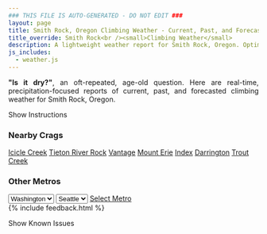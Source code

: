```yaml
---
### THIS FILE IS AUTO-GENERATED - DO NOT EDIT ###
layout: page
title: Smith Rock, Oregon Climbing Weather - Current, Past, and Forecasted
title_override: Smith Rock<br /><small>Climbing Weather</small>
description: A lightweight weather report for Smith Rock, Oregon. Optimized for slow internet connections.
js_includes:
  - weather.js
---
```


<section class="measure center lh-copy f5-ns f6 ph2 mv4" style="text-align: justify;">
<strong>"Is it dry?"</strong>, an oft-repeated, age-old question. Here are real-time,
precipitation-focused reports of current, past, and forecasted climbing weather for Smith Rock, Oregon.
</section>

<p id="settings-toggle" class="mw5 b center tc hover-light-red black-70 pointer">Show Instructions</p>
<section id="settings" class="overflow-hidden" style="display:none;">
    <div class="mv2 ph2 center">
        <div class="fn f6 tc pv2">
            <p class="measure lh-copy center"><strong>Show/hide hourly forecasts</strong> by clicking the desired day.</p>
            <hr class="mw5 p0 mv2 o-60 b0 bt b--light-red light-red bg-light-red">
            <p class="measure lh-copy center"><strong>Current and Past conditions</strong> are measured by the nearest weather station. <strong>Forecast conditions</strong> are calculated and polled separately.</p>
            <hr class="mw5 p0 mv2 o-60 b0 bt b--light-red light-red bg-light-red">
            <p class="measure lh-copy center"><strong>Having issues?</strong> Try <a id="clear-cache" class="no-underline relative fancy-link light-red hover-light-red" href="#">clearing the local cache</a>.</p>
            <hr class="mw5 p0 mv2 o-60 b0 bt b--light-red light-red bg-light-red">
            <p class="measure lh-copy center">Weather data sourced from <a class="no-underline fancy-link relative light-red" target="_blank" href="https://www.weather.gov/documentation/services-web-api">weather.gov</a>.</p>
        </div>
    </div>
</section>
<section id="weather" data-crag="smith-rock-oregon" class="mv4-ns mv3 ph2 center"></section>
<section id="nearby" class="tc lh-copy">
  <h3>Nearby Crags</h3>
<a class="nowrap no-underline fancy-link relative light-red mh3" href="/crags/icicle-creek-washington-weather.html">Icicle Creek</a>
<a class="nowrap no-underline fancy-link relative light-red mh3" href="/crags/tieton-river-rock-washington-weather.html">Tieton River Rock</a>
<a class="nowrap no-underline fancy-link relative light-red mh3" href="/crags/vantage-washington-weather.html">Vantage</a>
<a class="nowrap no-underline fancy-link relative light-red mh3" href="/crags/mount-erie-washington-weather.html">Mount Erie</a>
<a class="nowrap no-underline fancy-link relative light-red mh3" href="/crags/index-washington-weather.html">Index</a>
<a class="nowrap no-underline fancy-link relative light-red mh3" href="/crags/darrington-washington-weather.html">Darrington</a>
<a class="nowrap no-underline fancy-link relative light-red mh3" href="/crags/trout-creek-oregon-weather.html">Trout Creek</a>
</section>
<section id="nearby" class="tc lh-copy">
  <h3>Other Metros</h3>
  <select class="ma1 bg-near-white pa2" id="stateSel">
    <option value="Texas">Texas</option>
    <option value="Washington" selected>Washington</option>
    <option value="Colorado">Colorado</option>
    <option value="Tennessee">Tennessee</option>
    <option value="Utah">Utah</option>
    <option value="California">California</option>
  </select>
  <select class="ma1 bg-near-white pa2" id="citySel">
    <option value="Seattle" selected>Seattle</option>
  </select>
  <a id="selectMetro" class="f6 link dim ph3 pv2 ma1 dib white bg-light-red" href="/crags/seattle-washington-weather.html">Select Metro</a>
  <script>
    var states = [];
    states["Texas"] = "Austin"
    states["Washington"] = "Seattle"
    states["Colorado"] = "Denver"
    states["Tennessee"] = "Nashville"
    states["Utah"] = "Salt Lake City"
    states["California"] = "San Francisco|Los Angeles"
  </script>
</section>
{% include feedback.html %}
<p id="issues-toggle" class="mw5 b center tc hover-light-red black-70 pointer">Show Known Issues</p>
<section id="issues" class="overflow-hidden tc f6">
</section>

<script>
  var weekly_PDT_43_53 = {"updated":"2023-06-06T05:22:12+00:00","units":"us","forecastGenerator":"BaselineForecastGenerator","generatedAt":"2023-06-06T08:31:45+00:00","updateTime":"2023-06-06T05:22:12+00:00","validTimes":"2023-06-05T23:00:00+00:00/P7DT14H","elevation":{"unitCode":"wmoUnit:m","value":853.1352},"periods":[{"number":1,"name":"Overnight","startTime":"2023-06-06T01:00:00-07:00","endTime":"2023-06-06T06:00:00-07:00","isDaytime":false,"temperature":51,"temperatureUnit":"F","temperatureTrend":null,"probabilityOfPrecipitation":{"unitCode":"wmoUnit:percent","value":null},"dewpoint":{"unitCode":"wmoUnit:degC","value":2.2222222222222223},"relativeHumidity":{"unitCode":"wmoUnit:percent","value":52},"windSpeed":"5 mph","windDirection":"W","icon":"https://api.weather.gov/icons/land/night/few?size=medium","shortForecast":"Mostly Clear","detailedForecast":"Mostly clear, with a low around 51. West wind around 5 mph."},{"number":2,"name":"Tuesday","startTime":"2023-06-06T06:00:00-07:00","endTime":"2023-06-06T18:00:00-07:00","isDaytime":true,"temperature":85,"temperatureUnit":"F","temperatureTrend":null,"probabilityOfPrecipitation":{"unitCode":"wmoUnit:percent","value":null},"dewpoint":{"unitCode":"wmoUnit:degC","value":4.444444444444445},"relativeHumidity":{"unitCode":"wmoUnit:percent","value":49},"windSpeed":"2 to 14 mph","windDirection":"N","icon":"https://api.weather.gov/icons/land/day/few?size=medium","shortForecast":"Sunny","detailedForecast":"Sunny, with a high near 85. North wind 2 to 14 mph, with gusts as high as 18 mph."},{"number":3,"name":"Tuesday Night","startTime":"2023-06-06T18:00:00-07:00","endTime":"2023-06-07T06:00:00-07:00","isDaytime":false,"temperature":52,"temperatureUnit":"F","temperatureTrend":null,"probabilityOfPrecipitation":{"unitCode":"wmoUnit:percent","value":null},"dewpoint":{"unitCode":"wmoUnit:degC","value":2.7777777777777777},"relativeHumidity":{"unitCode":"wmoUnit:percent","value":52},"windSpeed":"2 to 14 mph","windDirection":"N","icon":"https://api.weather.gov/icons/land/night/sct?size=medium","shortForecast":"Partly Cloudy","detailedForecast":"Partly cloudy, with a low around 52. North wind 2 to 14 mph, with gusts as high as 18 mph."},{"number":4,"name":"Wednesday","startTime":"2023-06-07T06:00:00-07:00","endTime":"2023-06-07T18:00:00-07:00","isDaytime":true,"temperature":88,"temperatureUnit":"F","temperatureTrend":null,"probabilityOfPrecipitation":{"unitCode":"wmoUnit:percent","value":30},"dewpoint":{"unitCode":"wmoUnit:degC","value":5.555555555555555},"relativeHumidity":{"unitCode":"wmoUnit:percent","value":50},"windSpeed":"2 to 14 mph","windDirection":"W","icon":"https://api.weather.gov/icons/land/day/sct/tsra_hi,30?size=medium","shortForecast":"Mostly Sunny then Chance Showers And Thunderstorms","detailedForecast":"A chance of showers and thunderstorms after 5pm. Mostly sunny, with a high near 88. West wind 2 to 14 mph, with gusts as high as 22 mph. Chance of precipitation is 30%. New rainfall amounts less than a tenth of an inch possible."},{"number":5,"name":"Wednesday Night","startTime":"2023-06-07T18:00:00-07:00","endTime":"2023-06-08T06:00:00-07:00","isDaytime":false,"temperature":55,"temperatureUnit":"F","temperatureTrend":null,"probabilityOfPrecipitation":{"unitCode":"wmoUnit:percent","value":30},"dewpoint":{"unitCode":"wmoUnit:degC","value":8.88888888888889},"relativeHumidity":{"unitCode":"wmoUnit:percent","value":74},"windSpeed":"5 to 15 mph","windDirection":"NW","icon":"https://api.weather.gov/icons/land/night/tsra_hi,30/bkn?size=medium","shortForecast":"Chance Showers And Thunderstorms then Mostly Cloudy","detailedForecast":"A chance of showers and thunderstorms before 11pm. Mostly cloudy, with a low around 55. Northwest wind 5 to 15 mph, with gusts as high as 22 mph. Chance of precipitation is 30%. New rainfall amounts less than a tenth of an inch possible."},{"number":6,"name":"Thursday","startTime":"2023-06-08T06:00:00-07:00","endTime":"2023-06-08T18:00:00-07:00","isDaytime":true,"temperature":84,"temperatureUnit":"F","temperatureTrend":null,"probabilityOfPrecipitation":{"unitCode":"wmoUnit:percent","value":20},"dewpoint":{"unitCode":"wmoUnit:degC","value":11.11111111111111},"relativeHumidity":{"unitCode":"wmoUnit:percent","value":73},"windSpeed":"5 to 14 mph","windDirection":"NW","icon":"https://api.weather.gov/icons/land/day/rain_showers,20?size=medium","shortForecast":"Slight Chance Rain Showers","detailedForecast":"A slight chance of rain showers after 11am. Partly sunny, with a high near 84. Chance of precipitation is 20%."},{"number":7,"name":"Thursday Night","startTime":"2023-06-08T18:00:00-07:00","endTime":"2023-06-09T06:00:00-07:00","isDaytime":false,"temperature":55,"temperatureUnit":"F","temperatureTrend":null,"probabilityOfPrecipitation":{"unitCode":"wmoUnit:percent","value":20},"dewpoint":{"unitCode":"wmoUnit:degC","value":12.777777777777779},"relativeHumidity":{"unitCode":"wmoUnit:percent","value":72},"windSpeed":"7 to 14 mph","windDirection":"W","icon":"https://api.weather.gov/icons/land/night/rain_showers,20?size=medium","shortForecast":"Slight Chance Rain Showers","detailedForecast":"A slight chance of rain showers. Mostly cloudy, with a low around 55. Chance of precipitation is 20%."},{"number":8,"name":"Friday","startTime":"2023-06-09T06:00:00-07:00","endTime":"2023-06-09T18:00:00-07:00","isDaytime":true,"temperature":75,"temperatureUnit":"F","temperatureTrend":null,"probabilityOfPrecipitation":{"unitCode":"wmoUnit:percent","value":30},"dewpoint":{"unitCode":"wmoUnit:degC","value":8.88888888888889},"relativeHumidity":{"unitCode":"wmoUnit:percent","value":69},"windSpeed":"7 to 15 mph","windDirection":"NW","icon":"https://api.weather.gov/icons/land/day/rain_showers,30?size=medium","shortForecast":"Chance Rain Showers","detailedForecast":"A chance of rain showers. Mostly cloudy, with a high near 75. Chance of precipitation is 30%."},{"number":9,"name":"Friday Night","startTime":"2023-06-09T18:00:00-07:00","endTime":"2023-06-10T06:00:00-07:00","isDaytime":false,"temperature":50,"temperatureUnit":"F","temperatureTrend":null,"probabilityOfPrecipitation":{"unitCode":"wmoUnit:percent","value":20},"dewpoint":{"unitCode":"wmoUnit:degC","value":8.333333333333334},"relativeHumidity":{"unitCode":"wmoUnit:percent","value":77},"windSpeed":"5 to 15 mph","windDirection":"W","icon":"https://api.weather.gov/icons/land/night/rain_showers,20/bkn?size=medium","shortForecast":"Slight Chance Rain Showers then Mostly Cloudy","detailedForecast":"A slight chance of rain showers before 11pm. Mostly cloudy, with a low around 50. Chance of precipitation is 20%."},{"number":10,"name":"Saturday","startTime":"2023-06-10T06:00:00-07:00","endTime":"2023-06-10T18:00:00-07:00","isDaytime":true,"temperature":73,"temperatureUnit":"F","temperatureTrend":null,"probabilityOfPrecipitation":{"unitCode":"wmoUnit:percent","value":null},"dewpoint":{"unitCode":"wmoUnit:degC","value":7.777777777777778},"relativeHumidity":{"unitCode":"wmoUnit:percent","value":74},"windSpeed":"5 to 13 mph","windDirection":"NW","icon":"https://api.weather.gov/icons/land/day/rain_showers?size=medium","shortForecast":"Slight Chance Rain Showers","detailedForecast":"A slight chance of rain showers between 11am and 5pm. Partly sunny, with a high near 73."},{"number":11,"name":"Saturday Night","startTime":"2023-06-10T18:00:00-07:00","endTime":"2023-06-11T06:00:00-07:00","isDaytime":false,"temperature":47,"temperatureUnit":"F","temperatureTrend":null,"probabilityOfPrecipitation":{"unitCode":"wmoUnit:percent","value":null},"dewpoint":{"unitCode":"wmoUnit:degC","value":7.777777777777778},"relativeHumidity":{"unitCode":"wmoUnit:percent","value":85},"windSpeed":"5 to 13 mph","windDirection":"NW","icon":"https://api.weather.gov/icons/land/night/sct?size=medium","shortForecast":"Partly Cloudy","detailedForecast":"Partly cloudy, with a low around 47."},{"number":12,"name":"Sunday","startTime":"2023-06-11T06:00:00-07:00","endTime":"2023-06-11T18:00:00-07:00","isDaytime":true,"temperature":78,"temperatureUnit":"F","temperatureTrend":null,"probabilityOfPrecipitation":{"unitCode":"wmoUnit:percent","value":null},"dewpoint":{"unitCode":"wmoUnit:degC","value":9.444444444444445},"relativeHumidity":{"unitCode":"wmoUnit:percent","value":82},"windSpeed":"5 to 14 mph","windDirection":"NW","icon":"https://api.weather.gov/icons/land/day/sct?size=medium","shortForecast":"Mostly Sunny","detailedForecast":"Mostly sunny, with a high near 78."},{"number":13,"name":"Sunday Night","startTime":"2023-06-11T18:00:00-07:00","endTime":"2023-06-12T06:00:00-07:00","isDaytime":false,"temperature":48,"temperatureUnit":"F","temperatureTrend":null,"probabilityOfPrecipitation":{"unitCode":"wmoUnit:percent","value":null},"dewpoint":{"unitCode":"wmoUnit:degC","value":10.555555555555555},"relativeHumidity":{"unitCode":"wmoUnit:percent","value":83},"windSpeed":"6 to 14 mph","windDirection":"NW","icon":"https://api.weather.gov/icons/land/night/sct?size=medium","shortForecast":"Partly Cloudy","detailedForecast":"Partly cloudy, with a low around 48."},{"number":14,"name":"Monday","startTime":"2023-06-12T06:00:00-07:00","endTime":"2023-06-12T18:00:00-07:00","isDaytime":true,"temperature":79,"temperatureUnit":"F","temperatureTrend":null,"probabilityOfPrecipitation":{"unitCode":"wmoUnit:percent","value":null},"dewpoint":{"unitCode":"wmoUnit:degC","value":8.333333333333334},"relativeHumidity":{"unitCode":"wmoUnit:percent","value":76},"windSpeed":"6 to 16 mph","windDirection":"NW","icon":"https://api.weather.gov/icons/land/day/rain_showers?size=medium","shortForecast":"Slight Chance Rain Showers","detailedForecast":"A slight chance of rain showers between 11am and 5pm. Mostly sunny, with a high near 79."}]}
  var hourly_PDT_43_53 = {"@context":["https://geojson.org/geojson-ld/geojson-context.jsonld",{"@version":"1.1","wx":"https://api.weather.gov/ontology#","geo":"http://www.opengis.net/ont/geosparql#","unit":"http://codes.wmo.int/common/unit/","@vocab":"https://api.weather.gov/ontology#"}],"type":"Feature","geometry":{"type":"Polygon","coordinates":[[[-121.1809763,44.3533755],[-121.17521529999999,44.3323039],[-121.1457959,44.3364156],[-121.1515508,44.357487500000005],[-121.1809763,44.3533755]]]},"properties":{"updated":"2023-06-06T05:22:12+00:00","units":"us","forecastGenerator":"HourlyForecastGenerator","generatedAt":"2023-06-06T08:31:46+00:00","updateTime":"2023-06-06T05:22:12+00:00","validTimes":"2023-06-05T23:00:00+00:00/P7DT14H","elevation":{"unitCode":"wmoUnit:m","value":853.1352},"periods":[{"number":1,"name":"","startTime":"2023-06-06T01:00:00-07:00","endTime":"2023-06-06T02:00:00-07:00","isDaytime":false,"temperature":58,"temperatureUnit":"F","temperatureTrend":null,"probabilityOfPrecipitation":{"unitCode":"wmoUnit:percent","value":1},"dewpoint":{"unitCode":"wmoUnit:degC","value":2.2222222222222223},"relativeHumidity":{"unitCode":"wmoUnit:percent","value":43},"windSpeed":"5 mph","windDirection":"NW","icon":"https://api.weather.gov/icons/land/night/few,1?size=small","shortForecast":"Mostly Clear","detailedForecast":""},{"number":2,"name":"","startTime":"2023-06-06T02:00:00-07:00","endTime":"2023-06-06T03:00:00-07:00","isDaytime":false,"temperature":55,"temperatureUnit":"F","temperatureTrend":null,"probabilityOfPrecipitation":{"unitCode":"wmoUnit:percent","value":1},"dewpoint":{"unitCode":"wmoUnit:degC","value":1.6666666666666667},"relativeHumidity":{"unitCode":"wmoUnit:percent","value":46},"windSpeed":"3 mph","windDirection":"W","icon":"https://api.weather.gov/icons/land/night/few,1?size=small","shortForecast":"Mostly Clear","detailedForecast":""},{"number":3,"name":"","startTime":"2023-06-06T03:00:00-07:00","endTime":"2023-06-06T04:00:00-07:00","isDaytime":false,"temperature":53,"temperatureUnit":"F","temperatureTrend":null,"probabilityOfPrecipitation":{"unitCode":"wmoUnit:percent","value":1},"dewpoint":{"unitCode":"wmoUnit:degC","value":1.1111111111111112},"relativeHumidity":{"unitCode":"wmoUnit:percent","value":49},"windSpeed":"3 mph","windDirection":"W","icon":"https://api.weather.gov/icons/land/night/few,1?size=small","shortForecast":"Mostly Clear","detailedForecast":""},{"number":4,"name":"","startTime":"2023-06-06T04:00:00-07:00","endTime":"2023-06-06T05:00:00-07:00","isDaytime":false,"temperature":51,"temperatureUnit":"F","temperatureTrend":null,"probabilityOfPrecipitation":{"unitCode":"wmoUnit:percent","value":1},"dewpoint":{"unitCode":"wmoUnit:degC","value":1.1111111111111112},"relativeHumidity":{"unitCode":"wmoUnit:percent","value":51},"windSpeed":"3 mph","windDirection":"W","icon":"https://api.weather.gov/icons/land/night/few,1?size=small","shortForecast":"Mostly Clear","detailedForecast":""},{"number":5,"name":"","startTime":"2023-06-06T05:00:00-07:00","endTime":"2023-06-06T06:00:00-07:00","isDaytime":false,"temperature":51,"temperatureUnit":"F","temperatureTrend":null,"probabilityOfPrecipitation":{"unitCode":"wmoUnit:percent","value":0},"dewpoint":{"unitCode":"wmoUnit:degC","value":1.1111111111111112},"relativeHumidity":{"unitCode":"wmoUnit:percent","value":52},"windSpeed":"2 mph","windDirection":"W","icon":"https://api.weather.gov/icons/land/night/few,0?size=small","shortForecast":"Mostly Clear","detailedForecast":""},{"number":6,"name":"","startTime":"2023-06-06T06:00:00-07:00","endTime":"2023-06-06T07:00:00-07:00","isDaytime":true,"temperature":53,"temperatureUnit":"F","temperatureTrend":null,"probabilityOfPrecipitation":{"unitCode":"wmoUnit:percent","value":0},"dewpoint":{"unitCode":"wmoUnit:degC","value":1.6666666666666667},"relativeHumidity":{"unitCode":"wmoUnit:percent","value":49},"windSpeed":"2 mph","windDirection":"W","icon":"https://api.weather.gov/icons/land/day/few,0?size=small","shortForecast":"Sunny","detailedForecast":""},{"number":7,"name":"","startTime":"2023-06-06T07:00:00-07:00","endTime":"2023-06-06T08:00:00-07:00","isDaytime":true,"temperature":57,"temperatureUnit":"F","temperatureTrend":null,"probabilityOfPrecipitation":{"unitCode":"wmoUnit:percent","value":0},"dewpoint":{"unitCode":"wmoUnit:degC","value":2.2222222222222223},"relativeHumidity":{"unitCode":"wmoUnit:percent","value":44},"windSpeed":"2 mph","windDirection":"W","icon":"https://api.weather.gov/icons/land/day/few,0?size=small","shortForecast":"Sunny","detailedForecast":""},{"number":8,"name":"","startTime":"2023-06-06T08:00:00-07:00","endTime":"2023-06-06T09:00:00-07:00","isDaytime":true,"temperature":62,"temperatureUnit":"F","temperatureTrend":null,"probabilityOfPrecipitation":{"unitCode":"wmoUnit:percent","value":0},"dewpoint":{"unitCode":"wmoUnit:degC","value":2.2222222222222223},"relativeHumidity":{"unitCode":"wmoUnit:percent","value":39},"windSpeed":"5 mph","windDirection":"NW","icon":"https://api.weather.gov/icons/land/day/few,0?size=small","shortForecast":"Sunny","detailedForecast":""},{"number":9,"name":"","startTime":"2023-06-06T09:00:00-07:00","endTime":"2023-06-06T10:00:00-07:00","isDaytime":true,"temperature":67,"temperatureUnit":"F","temperatureTrend":null,"probabilityOfPrecipitation":{"unitCode":"wmoUnit:percent","value":0},"dewpoint":{"unitCode":"wmoUnit:degC","value":2.7777777777777777},"relativeHumidity":{"unitCode":"wmoUnit:percent","value":34},"windSpeed":"5 mph","windDirection":"NW","icon":"https://api.weather.gov/icons/land/day/few,0?size=small","shortForecast":"Sunny","detailedForecast":""},{"number":10,"name":"","startTime":"2023-06-06T10:00:00-07:00","endTime":"2023-06-06T11:00:00-07:00","isDaytime":true,"temperature":71,"temperatureUnit":"F","temperatureTrend":null,"probabilityOfPrecipitation":{"unitCode":"wmoUnit:percent","value":0},"dewpoint":{"unitCode":"wmoUnit:degC","value":3.3333333333333335},"relativeHumidity":{"unitCode":"wmoUnit:percent","value":30},"windSpeed":"5 mph","windDirection":"NW","icon":"https://api.weather.gov/icons/land/day/few,0?size=small","shortForecast":"Sunny","detailedForecast":""},{"number":11,"name":"","startTime":"2023-06-06T11:00:00-07:00","endTime":"2023-06-06T12:00:00-07:00","isDaytime":true,"temperature":75,"temperatureUnit":"F","temperatureTrend":null,"probabilityOfPrecipitation":{"unitCode":"wmoUnit:percent","value":1},"dewpoint":{"unitCode":"wmoUnit:degC","value":3.888888888888889},"relativeHumidity":{"unitCode":"wmoUnit:percent","value":27},"windSpeed":"9 mph","windDirection":"N","icon":"https://api.weather.gov/icons/land/day/few,1?size=small","shortForecast":"Sunny","detailedForecast":""},{"number":12,"name":"","startTime":"2023-06-06T12:00:00-07:00","endTime":"2023-06-06T13:00:00-07:00","isDaytime":true,"temperature":78,"temperatureUnit":"F","temperatureTrend":null,"probabilityOfPrecipitation":{"unitCode":"wmoUnit:percent","value":1},"dewpoint":{"unitCode":"wmoUnit:degC","value":4.444444444444445},"relativeHumidity":{"unitCode":"wmoUnit:percent","value":25},"windSpeed":"9 mph","windDirection":"N","icon":"https://api.weather.gov/icons/land/day/few,1?size=small","shortForecast":"Sunny","detailedForecast":""},{"number":13,"name":"","startTime":"2023-06-06T13:00:00-07:00","endTime":"2023-06-06T14:00:00-07:00","isDaytime":true,"temperature":80,"temperatureUnit":"F","temperatureTrend":null,"probabilityOfPrecipitation":{"unitCode":"wmoUnit:percent","value":1},"dewpoint":{"unitCode":"wmoUnit:degC","value":4.444444444444445},"relativeHumidity":{"unitCode":"wmoUnit:percent","value":24},"windSpeed":"9 mph","windDirection":"N","icon":"https://api.weather.gov/icons/land/day/few,1?size=small","shortForecast":"Sunny","detailedForecast":""},{"number":14,"name":"","startTime":"2023-06-06T14:00:00-07:00","endTime":"2023-06-06T15:00:00-07:00","isDaytime":true,"temperature":82,"temperatureUnit":"F","temperatureTrend":null,"probabilityOfPrecipitation":{"unitCode":"wmoUnit:percent","value":1},"dewpoint":{"unitCode":"wmoUnit:degC","value":4.444444444444445},"relativeHumidity":{"unitCode":"wmoUnit:percent","value":22},"windSpeed":"13 mph","windDirection":"N","icon":"https://api.weather.gov/icons/land/day/few,1?size=small","shortForecast":"Sunny","detailedForecast":""},{"number":15,"name":"","startTime":"2023-06-06T15:00:00-07:00","endTime":"2023-06-06T16:00:00-07:00","isDaytime":true,"temperature":84,"temperatureUnit":"F","temperatureTrend":null,"probabilityOfPrecipitation":{"unitCode":"wmoUnit:percent","value":1},"dewpoint":{"unitCode":"wmoUnit:degC","value":4.444444444444445},"relativeHumidity":{"unitCode":"wmoUnit:percent","value":21},"windSpeed":"13 mph","windDirection":"N","icon":"https://api.weather.gov/icons/land/day/few,1?size=small","shortForecast":"Sunny","detailedForecast":""},{"number":16,"name":"","startTime":"2023-06-06T16:00:00-07:00","endTime":"2023-06-06T17:00:00-07:00","isDaytime":true,"temperature":85,"temperatureUnit":"F","temperatureTrend":null,"probabilityOfPrecipitation":{"unitCode":"wmoUnit:percent","value":1},"dewpoint":{"unitCode":"wmoUnit:degC","value":3.888888888888889},"relativeHumidity":{"unitCode":"wmoUnit:percent","value":19},"windSpeed":"13 mph","windDirection":"N","icon":"https://api.weather.gov/icons/land/day/few,1?size=small","shortForecast":"Sunny","detailedForecast":""},{"number":17,"name":"","startTime":"2023-06-06T17:00:00-07:00","endTime":"2023-06-06T18:00:00-07:00","isDaytime":true,"temperature":85,"temperatureUnit":"F","temperatureTrend":null,"probabilityOfPrecipitation":{"unitCode":"wmoUnit:percent","value":5},"dewpoint":{"unitCode":"wmoUnit:degC","value":2.7777777777777777},"relativeHumidity":{"unitCode":"wmoUnit:percent","value":18},"windSpeed":"14 mph","windDirection":"N","icon":"https://api.weather.gov/icons/land/day/few,5?size=small","shortForecast":"Sunny","detailedForecast":""},{"number":18,"name":"","startTime":"2023-06-06T18:00:00-07:00","endTime":"2023-06-06T19:00:00-07:00","isDaytime":false,"temperature":83,"temperatureUnit":"F","temperatureTrend":null,"probabilityOfPrecipitation":{"unitCode":"wmoUnit:percent","value":5},"dewpoint":{"unitCode":"wmoUnit:degC","value":2.2222222222222223},"relativeHumidity":{"unitCode":"wmoUnit:percent","value":19},"windSpeed":"14 mph","windDirection":"N","icon":"https://api.weather.gov/icons/land/night/few,5?size=small","shortForecast":"Mostly Clear","detailedForecast":""},{"number":19,"name":"","startTime":"2023-06-06T19:00:00-07:00","endTime":"2023-06-06T20:00:00-07:00","isDaytime":false,"temperature":80,"temperatureUnit":"F","temperatureTrend":null,"probabilityOfPrecipitation":{"unitCode":"wmoUnit:percent","value":5},"dewpoint":{"unitCode":"wmoUnit:degC","value":2.7777777777777777},"relativeHumidity":{"unitCode":"wmoUnit:percent","value":22},"windSpeed":"14 mph","windDirection":"N","icon":"https://api.weather.gov/icons/land/night/few,5?size=small","shortForecast":"Mostly Clear","detailedForecast":""},{"number":20,"name":"","startTime":"2023-06-06T20:00:00-07:00","endTime":"2023-06-06T21:00:00-07:00","isDaytime":false,"temperature":76,"temperatureUnit":"F","temperatureTrend":null,"probabilityOfPrecipitation":{"unitCode":"wmoUnit:percent","value":5},"dewpoint":{"unitCode":"wmoUnit:degC","value":2.7777777777777777},"relativeHumidity":{"unitCode":"wmoUnit:percent","value":25},"windSpeed":"12 mph","windDirection":"N","icon":"https://api.weather.gov/icons/land/night/sct,5?size=small","shortForecast":"Partly Cloudy","detailedForecast":""},{"number":21,"name":"","startTime":"2023-06-06T21:00:00-07:00","endTime":"2023-06-06T22:00:00-07:00","isDaytime":false,"temperature":72,"temperatureUnit":"F","temperatureTrend":null,"probabilityOfPrecipitation":{"unitCode":"wmoUnit:percent","value":5},"dewpoint":{"unitCode":"wmoUnit:degC","value":2.7777777777777777},"relativeHumidity":{"unitCode":"wmoUnit:percent","value":28},"windSpeed":"12 mph","windDirection":"N","icon":"https://api.weather.gov/icons/land/night/sct,5?size=small","shortForecast":"Partly Cloudy","detailedForecast":""},{"number":22,"name":"","startTime":"2023-06-06T22:00:00-07:00","endTime":"2023-06-06T23:00:00-07:00","isDaytime":false,"temperature":67,"temperatureUnit":"F","temperatureTrend":null,"probabilityOfPrecipitation":{"unitCode":"wmoUnit:percent","value":5},"dewpoint":{"unitCode":"wmoUnit:degC","value":2.2222222222222223},"relativeHumidity":{"unitCode":"wmoUnit:percent","value":31},"windSpeed":"12 mph","windDirection":"N","icon":"https://api.weather.gov/icons/land/night/sct,5?size=small","shortForecast":"Partly Cloudy","detailedForecast":""},{"number":23,"name":"","startTime":"2023-06-06T23:00:00-07:00","endTime":"2023-06-07T00:00:00-07:00","isDaytime":false,"temperature":64,"temperatureUnit":"F","temperatureTrend":null,"probabilityOfPrecipitation":{"unitCode":"wmoUnit:percent","value":3},"dewpoint":{"unitCode":"wmoUnit:degC","value":1.6666666666666667},"relativeHumidity":{"unitCode":"wmoUnit:percent","value":34},"windSpeed":"6 mph","windDirection":"NW","icon":"https://api.weather.gov/icons/land/night/sct,3?size=small","shortForecast":"Partly Cloudy","detailedForecast":""},{"number":24,"name":"","startTime":"2023-06-07T00:00:00-07:00","endTime":"2023-06-07T01:00:00-07:00","isDaytime":false,"temperature":60,"temperatureUnit":"F","temperatureTrend":null,"probabilityOfPrecipitation":{"unitCode":"wmoUnit:percent","value":3},"dewpoint":{"unitCode":"wmoUnit:degC","value":1.1111111111111112},"relativeHumidity":{"unitCode":"wmoUnit:percent","value":38},"windSpeed":"6 mph","windDirection":"NW","icon":"https://api.weather.gov/icons/land/night/sct,3?size=small","shortForecast":"Partly Cloudy","detailedForecast":""},{"number":25,"name":"","startTime":"2023-06-07T01:00:00-07:00","endTime":"2023-06-07T02:00:00-07:00","isDaytime":false,"temperature":57,"temperatureUnit":"F","temperatureTrend":null,"probabilityOfPrecipitation":{"unitCode":"wmoUnit:percent","value":3},"dewpoint":{"unitCode":"wmoUnit:degC","value":1.1111111111111112},"relativeHumidity":{"unitCode":"wmoUnit:percent","value":41},"windSpeed":"6 mph","windDirection":"NW","icon":"https://api.weather.gov/icons/land/night/sct,3?size=small","shortForecast":"Partly Cloudy","detailedForecast":""},{"number":26,"name":"","startTime":"2023-06-07T02:00:00-07:00","endTime":"2023-06-07T03:00:00-07:00","isDaytime":false,"temperature":55,"temperatureUnit":"F","temperatureTrend":null,"probabilityOfPrecipitation":{"unitCode":"wmoUnit:percent","value":3},"dewpoint":{"unitCode":"wmoUnit:degC","value":1.1111111111111112},"relativeHumidity":{"unitCode":"wmoUnit:percent","value":45},"windSpeed":"2 mph","windDirection":"W","icon":"https://api.weather.gov/icons/land/night/sct,3?size=small","shortForecast":"Partly Cloudy","detailedForecast":""},{"number":27,"name":"","startTime":"2023-06-07T03:00:00-07:00","endTime":"2023-06-07T04:00:00-07:00","isDaytime":false,"temperature":53,"temperatureUnit":"F","temperatureTrend":null,"probabilityOfPrecipitation":{"unitCode":"wmoUnit:percent","value":3},"dewpoint":{"unitCode":"wmoUnit:degC","value":1.1111111111111112},"relativeHumidity":{"unitCode":"wmoUnit:percent","value":49},"windSpeed":"2 mph","windDirection":"W","icon":"https://api.weather.gov/icons/land/night/sct,3?size=small","shortForecast":"Partly Cloudy","detailedForecast":""},{"number":28,"name":"","startTime":"2023-06-07T04:00:00-07:00","endTime":"2023-06-07T05:00:00-07:00","isDaytime":false,"temperature":52,"temperatureUnit":"F","temperatureTrend":null,"probabilityOfPrecipitation":{"unitCode":"wmoUnit:percent","value":3},"dewpoint":{"unitCode":"wmoUnit:degC","value":1.6666666666666667},"relativeHumidity":{"unitCode":"wmoUnit:percent","value":51},"windSpeed":"2 mph","windDirection":"W","icon":"https://api.weather.gov/icons/land/night/sct,3?size=small","shortForecast":"Partly Cloudy","detailedForecast":""},{"number":29,"name":"","startTime":"2023-06-07T05:00:00-07:00","endTime":"2023-06-07T06:00:00-07:00","isDaytime":false,"temperature":53,"temperatureUnit":"F","temperatureTrend":null,"probabilityOfPrecipitation":{"unitCode":"wmoUnit:percent","value":2},"dewpoint":{"unitCode":"wmoUnit:degC","value":1.6666666666666667},"relativeHumidity":{"unitCode":"wmoUnit:percent","value":52},"windSpeed":"2 mph","windDirection":"S","icon":"https://api.weather.gov/icons/land/night/sct,2?size=small","shortForecast":"Partly Cloudy","detailedForecast":""},{"number":30,"name":"","startTime":"2023-06-07T06:00:00-07:00","endTime":"2023-06-07T07:00:00-07:00","isDaytime":true,"temperature":55,"temperatureUnit":"F","temperatureTrend":null,"probabilityOfPrecipitation":{"unitCode":"wmoUnit:percent","value":2},"dewpoint":{"unitCode":"wmoUnit:degC","value":2.2222222222222223},"relativeHumidity":{"unitCode":"wmoUnit:percent","value":50},"windSpeed":"2 mph","windDirection":"S","icon":"https://api.weather.gov/icons/land/day/sct,2?size=small","shortForecast":"Mostly Sunny","detailedForecast":""},{"number":31,"name":"","startTime":"2023-06-07T07:00:00-07:00","endTime":"2023-06-07T08:00:00-07:00","isDaytime":true,"temperature":59,"temperatureUnit":"F","temperatureTrend":null,"probabilityOfPrecipitation":{"unitCode":"wmoUnit:percent","value":2},"dewpoint":{"unitCode":"wmoUnit:degC","value":2.7777777777777777},"relativeHumidity":{"unitCode":"wmoUnit:percent","value":45},"windSpeed":"2 mph","windDirection":"S","icon":"https://api.weather.gov/icons/land/day/sct,2?size=small","shortForecast":"Mostly Sunny","detailedForecast":""},{"number":32,"name":"","startTime":"2023-06-07T08:00:00-07:00","endTime":"2023-06-07T09:00:00-07:00","isDaytime":true,"temperature":64,"temperatureUnit":"F","temperatureTrend":null,"probabilityOfPrecipitation":{"unitCode":"wmoUnit:percent","value":2},"dewpoint":{"unitCode":"wmoUnit:degC","value":3.3333333333333335},"relativeHumidity":{"unitCode":"wmoUnit:percent","value":38},"windSpeed":"3 mph","windDirection":"W","icon":"https://api.weather.gov/icons/land/day/sct,2?size=small","shortForecast":"Mostly Sunny","detailedForecast":""},{"number":33,"name":"","startTime":"2023-06-07T09:00:00-07:00","endTime":"2023-06-07T10:00:00-07:00","isDaytime":true,"temperature":70,"temperatureUnit":"F","temperatureTrend":null,"probabilityOfPrecipitation":{"unitCode":"wmoUnit:percent","value":2},"dewpoint":{"unitCode":"wmoUnit:degC","value":2.7777777777777777},"relativeHumidity":{"unitCode":"wmoUnit:percent","value":31},"windSpeed":"3 mph","windDirection":"W","icon":"https://api.weather.gov/icons/land/day/sct,2?size=small","shortForecast":"Mostly Sunny","detailedForecast":""},{"number":34,"name":"","startTime":"2023-06-07T10:00:00-07:00","endTime":"2023-06-07T11:00:00-07:00","isDaytime":true,"temperature":75,"temperatureUnit":"F","temperatureTrend":null,"probabilityOfPrecipitation":{"unitCode":"wmoUnit:percent","value":2},"dewpoint":{"unitCode":"wmoUnit:degC","value":2.2222222222222223},"relativeHumidity":{"unitCode":"wmoUnit:percent","value":24},"windSpeed":"3 mph","windDirection":"W","icon":"https://api.weather.gov/icons/land/day/sct,2?size=small","shortForecast":"Mostly Sunny","detailedForecast":""},{"number":35,"name":"","startTime":"2023-06-07T11:00:00-07:00","endTime":"2023-06-07T12:00:00-07:00","isDaytime":true,"temperature":80,"temperatureUnit":"F","temperatureTrend":null,"probabilityOfPrecipitation":{"unitCode":"wmoUnit:percent","value":11},"dewpoint":{"unitCode":"wmoUnit:degC","value":1.6666666666666667},"relativeHumidity":{"unitCode":"wmoUnit:percent","value":20},"windSpeed":"9 mph","windDirection":"N","icon":"https://api.weather.gov/icons/land/day/sct,11?size=small","shortForecast":"Mostly Sunny","detailedForecast":""},{"number":36,"name":"","startTime":"2023-06-07T12:00:00-07:00","endTime":"2023-06-07T13:00:00-07:00","isDaytime":true,"temperature":83,"temperatureUnit":"F","temperatureTrend":null,"probabilityOfPrecipitation":{"unitCode":"wmoUnit:percent","value":11},"dewpoint":{"unitCode":"wmoUnit:degC","value":2.7777777777777777},"relativeHumidity":{"unitCode":"wmoUnit:percent","value":19},"windSpeed":"9 mph","windDirection":"N","icon":"https://api.weather.gov/icons/land/day/sct,11?size=small","shortForecast":"Mostly Sunny","detailedForecast":""},{"number":37,"name":"","startTime":"2023-06-07T13:00:00-07:00","endTime":"2023-06-07T14:00:00-07:00","isDaytime":true,"temperature":85,"temperatureUnit":"F","temperatureTrend":null,"probabilityOfPrecipitation":{"unitCode":"wmoUnit:percent","value":11},"dewpoint":{"unitCode":"wmoUnit:degC","value":3.888888888888889},"relativeHumidity":{"unitCode":"wmoUnit:percent","value":20},"windSpeed":"9 mph","windDirection":"N","icon":"https://api.weather.gov/icons/land/day/sct,11?size=small","shortForecast":"Mostly Sunny","detailedForecast":""},{"number":38,"name":"","startTime":"2023-06-07T14:00:00-07:00","endTime":"2023-06-07T15:00:00-07:00","isDaytime":true,"temperature":86,"temperatureUnit":"F","temperatureTrend":null,"probabilityOfPrecipitation":{"unitCode":"wmoUnit:percent","value":11},"dewpoint":{"unitCode":"wmoUnit:degC","value":5},"relativeHumidity":{"unitCode":"wmoUnit:percent","value":21},"windSpeed":"13 mph","windDirection":"N","icon":"https://api.weather.gov/icons/land/day/sct,11?size=small","shortForecast":"Mostly Sunny","detailedForecast":""},{"number":39,"name":"","startTime":"2023-06-07T15:00:00-07:00","endTime":"2023-06-07T16:00:00-07:00","isDaytime":true,"temperature":87,"temperatureUnit":"F","temperatureTrend":null,"probabilityOfPrecipitation":{"unitCode":"wmoUnit:percent","value":11},"dewpoint":{"unitCode":"wmoUnit:degC","value":5.555555555555555},"relativeHumidity":{"unitCode":"wmoUnit:percent","value":20},"windSpeed":"13 mph","windDirection":"N","icon":"https://api.weather.gov/icons/land/day/sct,11?size=small","shortForecast":"Mostly Sunny","detailedForecast":""},{"number":40,"name":"","startTime":"2023-06-07T16:00:00-07:00","endTime":"2023-06-07T17:00:00-07:00","isDaytime":true,"temperature":88,"temperatureUnit":"F","temperatureTrend":null,"probabilityOfPrecipitation":{"unitCode":"wmoUnit:percent","value":11},"dewpoint":{"unitCode":"wmoUnit:degC","value":5.555555555555555},"relativeHumidity":{"unitCode":"wmoUnit:percent","value":20},"windSpeed":"13 mph","windDirection":"N","icon":"https://api.weather.gov/icons/land/day/sct,11?size=small","shortForecast":"Mostly Sunny","detailedForecast":""},{"number":41,"name":"","startTime":"2023-06-07T17:00:00-07:00","endTime":"2023-06-07T18:00:00-07:00","isDaytime":true,"temperature":88,"temperatureUnit":"F","temperatureTrend":null,"probabilityOfPrecipitation":{"unitCode":"wmoUnit:percent","value":28},"dewpoint":{"unitCode":"wmoUnit:degC","value":5.555555555555555},"relativeHumidity":{"unitCode":"wmoUnit:percent","value":21},"windSpeed":"14 mph","windDirection":"N","icon":"https://api.weather.gov/icons/land/day/tsra_hi,28?size=small","shortForecast":"Chance Showers And Thunderstorms","detailedForecast":""},{"number":42,"name":"","startTime":"2023-06-07T18:00:00-07:00","endTime":"2023-06-07T19:00:00-07:00","isDaytime":false,"temperature":86,"temperatureUnit":"F","temperatureTrend":null,"probabilityOfPrecipitation":{"unitCode":"wmoUnit:percent","value":28},"dewpoint":{"unitCode":"wmoUnit:degC","value":6.111111111111111},"relativeHumidity":{"unitCode":"wmoUnit:percent","value":23},"windSpeed":"14 mph","windDirection":"N","icon":"https://api.weather.gov/icons/land/night/tsra_hi,28?size=small","shortForecast":"Chance Showers And Thunderstorms","detailedForecast":""},{"number":43,"name":"","startTime":"2023-06-07T19:00:00-07:00","endTime":"2023-06-07T20:00:00-07:00","isDaytime":false,"temperature":83,"temperatureUnit":"F","temperatureTrend":null,"probabilityOfPrecipitation":{"unitCode":"wmoUnit:percent","value":28},"dewpoint":{"unitCode":"wmoUnit:degC","value":7.222222222222222},"relativeHumidity":{"unitCode":"wmoUnit:percent","value":27},"windSpeed":"14 mph","windDirection":"N","icon":"https://api.weather.gov/icons/land/night/tsra_hi,28?size=small","shortForecast":"Chance Showers And Thunderstorms","detailedForecast":""},{"number":44,"name":"","startTime":"2023-06-07T20:00:00-07:00","endTime":"2023-06-07T21:00:00-07:00","isDaytime":false,"temperature":78,"temperatureUnit":"F","temperatureTrend":null,"probabilityOfPrecipitation":{"unitCode":"wmoUnit:percent","value":28},"dewpoint":{"unitCode":"wmoUnit:degC","value":7.777777777777778},"relativeHumidity":{"unitCode":"wmoUnit:percent","value":32},"windSpeed":"15 mph","windDirection":"NW","icon":"https://api.weather.gov/icons/land/night/tsra_sct,28?size=small","shortForecast":"Chance Showers And Thunderstorms","detailedForecast":""},{"number":45,"name":"","startTime":"2023-06-07T21:00:00-07:00","endTime":"2023-06-07T22:00:00-07:00","isDaytime":false,"temperature":74,"temperatureUnit":"F","temperatureTrend":null,"probabilityOfPrecipitation":{"unitCode":"wmoUnit:percent","value":28},"dewpoint":{"unitCode":"wmoUnit:degC","value":8.333333333333334},"relativeHumidity":{"unitCode":"wmoUnit:percent","value":39},"windSpeed":"15 mph","windDirection":"NW","icon":"https://api.weather.gov/icons/land/night/tsra_sct,28?size=small","shortForecast":"Chance Showers And Thunderstorms","detailedForecast":""},{"number":46,"name":"","startTime":"2023-06-07T22:00:00-07:00","endTime":"2023-06-07T23:00:00-07:00","isDaytime":false,"temperature":69,"temperatureUnit":"F","temperatureTrend":null,"probabilityOfPrecipitation":{"unitCode":"wmoUnit:percent","value":28},"dewpoint":{"unitCode":"wmoUnit:degC","value":8.88888888888889},"relativeHumidity":{"unitCode":"wmoUnit:percent","value":47},"windSpeed":"15 mph","windDirection":"NW","icon":"https://api.weather.gov/icons/land/night/tsra_sct,28?size=small","shortForecast":"Chance Showers And Thunderstorms","detailedForecast":""},{"number":47,"name":"","startTime":"2023-06-07T23:00:00-07:00","endTime":"2023-06-08T00:00:00-07:00","isDaytime":false,"temperature":65,"temperatureUnit":"F","temperatureTrend":null,"probabilityOfPrecipitation":{"unitCode":"wmoUnit:percent","value":10},"dewpoint":{"unitCode":"wmoUnit:degC","value":8.88888888888889},"relativeHumidity":{"unitCode":"wmoUnit:percent","value":54},"windSpeed":"9 mph","windDirection":"W","icon":"https://api.weather.gov/icons/land/night/bkn,10?size=small","shortForecast":"Mostly Cloudy","detailedForecast":""},{"number":48,"name":"","startTime":"2023-06-08T00:00:00-07:00","endTime":"2023-06-08T01:00:00-07:00","isDaytime":false,"temperature":63,"temperatureUnit":"F","temperatureTrend":null,"probabilityOfPrecipitation":{"unitCode":"wmoUnit:percent","value":10},"dewpoint":{"unitCode":"wmoUnit:degC","value":8.88888888888889},"relativeHumidity":{"unitCode":"wmoUnit:percent","value":59},"windSpeed":"9 mph","windDirection":"W","icon":"https://api.weather.gov/icons/land/night/bkn,10?size=small","shortForecast":"Mostly Cloudy","detailedForecast":""},{"number":49,"name":"","startTime":"2023-06-08T01:00:00-07:00","endTime":"2023-06-08T02:00:00-07:00","isDaytime":false,"temperature":61,"temperatureUnit":"F","temperatureTrend":null,"probabilityOfPrecipitation":{"unitCode":"wmoUnit:percent","value":10},"dewpoint":{"unitCode":"wmoUnit:degC","value":8.88888888888889},"relativeHumidity":{"unitCode":"wmoUnit:percent","value":64},"windSpeed":"9 mph","windDirection":"W","icon":"https://api.weather.gov/icons/land/night/bkn,10?size=small","shortForecast":"Mostly Cloudy","detailedForecast":""},{"number":50,"name":"","startTime":"2023-06-08T02:00:00-07:00","endTime":"2023-06-08T03:00:00-07:00","isDaytime":false,"temperature":59,"temperatureUnit":"F","temperatureTrend":null,"probabilityOfPrecipitation":{"unitCode":"wmoUnit:percent","value":10},"dewpoint":{"unitCode":"wmoUnit:degC","value":8.88888888888889},"relativeHumidity":{"unitCode":"wmoUnit:percent","value":67},"windSpeed":"5 mph","windDirection":"W","icon":"https://api.weather.gov/icons/land/night/bkn,10?size=small","shortForecast":"Mostly Cloudy","detailedForecast":""},{"number":51,"name":"","startTime":"2023-06-08T03:00:00-07:00","endTime":"2023-06-08T04:00:00-07:00","isDaytime":false,"temperature":57,"temperatureUnit":"F","temperatureTrend":null,"probabilityOfPrecipitation":{"unitCode":"wmoUnit:percent","value":10},"dewpoint":{"unitCode":"wmoUnit:degC","value":8.333333333333334},"relativeHumidity":{"unitCode":"wmoUnit:percent","value":70},"windSpeed":"5 mph","windDirection":"W","icon":"https://api.weather.gov/icons/land/night/bkn,10?size=small","shortForecast":"Mostly Cloudy","detailedForecast":""},{"number":52,"name":"","startTime":"2023-06-08T04:00:00-07:00","endTime":"2023-06-08T05:00:00-07:00","isDaytime":false,"temperature":55,"temperatureUnit":"F","temperatureTrend":null,"probabilityOfPrecipitation":{"unitCode":"wmoUnit:percent","value":10},"dewpoint":{"unitCode":"wmoUnit:degC","value":8.333333333333334},"relativeHumidity":{"unitCode":"wmoUnit:percent","value":73},"windSpeed":"5 mph","windDirection":"W","icon":"https://api.weather.gov/icons/land/night/bkn,10?size=small","shortForecast":"Mostly Cloudy","detailedForecast":""},{"number":53,"name":"","startTime":"2023-06-08T05:00:00-07:00","endTime":"2023-06-08T06:00:00-07:00","isDaytime":false,"temperature":55,"temperatureUnit":"F","temperatureTrend":null,"probabilityOfPrecipitation":{"unitCode":"wmoUnit:percent","value":11},"dewpoint":{"unitCode":"wmoUnit:degC","value":8.333333333333334},"relativeHumidity":{"unitCode":"wmoUnit:percent","value":74},"windSpeed":"5 mph","windDirection":"SW","icon":"https://api.weather.gov/icons/land/night/bkn,11?size=small","shortForecast":"Mostly Cloudy","detailedForecast":""},{"number":54,"name":"","startTime":"2023-06-08T06:00:00-07:00","endTime":"2023-06-08T07:00:00-07:00","isDaytime":true,"temperature":57,"temperatureUnit":"F","temperatureTrend":null,"probabilityOfPrecipitation":{"unitCode":"wmoUnit:percent","value":11},"dewpoint":{"unitCode":"wmoUnit:degC","value":8.88888888888889},"relativeHumidity":{"unitCode":"wmoUnit:percent","value":73},"windSpeed":"5 mph","windDirection":"SW","icon":"https://api.weather.gov/icons/land/day/bkn,11?size=small","shortForecast":"Partly Sunny","detailedForecast":""},{"number":55,"name":"","startTime":"2023-06-08T07:00:00-07:00","endTime":"2023-06-08T08:00:00-07:00","isDaytime":true,"temperature":60,"temperatureUnit":"F","temperatureTrend":null,"probabilityOfPrecipitation":{"unitCode":"wmoUnit:percent","value":11},"dewpoint":{"unitCode":"wmoUnit:degC","value":10},"relativeHumidity":{"unitCode":"wmoUnit:percent","value":70},"windSpeed":"5 mph","windDirection":"SW","icon":"https://api.weather.gov/icons/land/day/bkn,11?size=small","shortForecast":"Partly Sunny","detailedForecast":""},{"number":56,"name":"","startTime":"2023-06-08T08:00:00-07:00","endTime":"2023-06-08T09:00:00-07:00","isDaytime":true,"temperature":64,"temperatureUnit":"F","temperatureTrend":null,"probabilityOfPrecipitation":{"unitCode":"wmoUnit:percent","value":11},"dewpoint":{"unitCode":"wmoUnit:degC","value":11.11111111111111},"relativeHumidity":{"unitCode":"wmoUnit:percent","value":65},"windSpeed":"6 mph","windDirection":"W","icon":"https://api.weather.gov/icons/land/day/bkn,11?size=small","shortForecast":"Partly Sunny","detailedForecast":""},{"number":57,"name":"","startTime":"2023-06-08T09:00:00-07:00","endTime":"2023-06-08T10:00:00-07:00","isDaytime":true,"temperature":68,"temperatureUnit":"F","temperatureTrend":null,"probabilityOfPrecipitation":{"unitCode":"wmoUnit:percent","value":11},"dewpoint":{"unitCode":"wmoUnit:degC","value":11.11111111111111},"relativeHumidity":{"unitCode":"wmoUnit:percent","value":58},"windSpeed":"6 mph","windDirection":"W","icon":"https://api.weather.gov/icons/land/day/bkn,11?size=small","shortForecast":"Partly Sunny","detailedForecast":""},{"number":58,"name":"","startTime":"2023-06-08T10:00:00-07:00","endTime":"2023-06-08T11:00:00-07:00","isDaytime":true,"temperature":72,"temperatureUnit":"F","temperatureTrend":null,"probabilityOfPrecipitation":{"unitCode":"wmoUnit:percent","value":11},"dewpoint":{"unitCode":"wmoUnit:degC","value":11.11111111111111},"relativeHumidity":{"unitCode":"wmoUnit:percent","value":49},"windSpeed":"6 mph","windDirection":"W","icon":"https://api.weather.gov/icons/land/day/bkn,11?size=small","shortForecast":"Partly Sunny","detailedForecast":""},{"number":59,"name":"","startTime":"2023-06-08T11:00:00-07:00","endTime":"2023-06-08T12:00:00-07:00","isDaytime":true,"temperature":75,"temperatureUnit":"F","temperatureTrend":null,"probabilityOfPrecipitation":{"unitCode":"wmoUnit:percent","value":18},"dewpoint":{"unitCode":"wmoUnit:degC","value":10.555555555555555},"relativeHumidity":{"unitCode":"wmoUnit:percent","value":43},"windSpeed":"7 mph","windDirection":"NW","icon":"https://api.weather.gov/icons/land/day/rain_showers,18?size=small","shortForecast":"Slight Chance Rain Showers","detailedForecast":""},{"number":60,"name":"","startTime":"2023-06-08T12:00:00-07:00","endTime":"2023-06-08T13:00:00-07:00","isDaytime":true,"temperature":78,"temperatureUnit":"F","temperatureTrend":null,"probabilityOfPrecipitation":{"unitCode":"wmoUnit:percent","value":18},"dewpoint":{"unitCode":"wmoUnit:degC","value":10.555555555555555},"relativeHumidity":{"unitCode":"wmoUnit:percent","value":39},"windSpeed":"7 mph","windDirection":"NW","icon":"https://api.weather.gov/icons/land/day/rain_showers,18?size=small","shortForecast":"Slight Chance Rain Showers","detailedForecast":""},{"number":61,"name":"","startTime":"2023-06-08T13:00:00-07:00","endTime":"2023-06-08T14:00:00-07:00","isDaytime":true,"temperature":79,"temperatureUnit":"F","temperatureTrend":null,"probabilityOfPrecipitation":{"unitCode":"wmoUnit:percent","value":18},"dewpoint":{"unitCode":"wmoUnit:degC","value":10.555555555555555},"relativeHumidity":{"unitCode":"wmoUnit:percent","value":37},"windSpeed":"7 mph","windDirection":"NW","icon":"https://api.weather.gov/icons/land/day/rain_showers,18?size=small","shortForecast":"Slight Chance Rain Showers","detailedForecast":""},{"number":62,"name":"","startTime":"2023-06-08T14:00:00-07:00","endTime":"2023-06-08T15:00:00-07:00","isDaytime":true,"temperature":81,"temperatureUnit":"F","temperatureTrend":null,"probabilityOfPrecipitation":{"unitCode":"wmoUnit:percent","value":18},"dewpoint":{"unitCode":"wmoUnit:degC","value":10.555555555555555},"relativeHumidity":{"unitCode":"wmoUnit:percent","value":36},"windSpeed":"10 mph","windDirection":"N","icon":"https://api.weather.gov/icons/land/day/rain_showers,18?size=small","shortForecast":"Slight Chance Rain Showers","detailedForecast":""},{"number":63,"name":"","startTime":"2023-06-08T15:00:00-07:00","endTime":"2023-06-08T16:00:00-07:00","isDaytime":true,"temperature":83,"temperatureUnit":"F","temperatureTrend":null,"probabilityOfPrecipitation":{"unitCode":"wmoUnit:percent","value":18},"dewpoint":{"unitCode":"wmoUnit:degC","value":10.555555555555555},"relativeHumidity":{"unitCode":"wmoUnit:percent","value":33},"windSpeed":"10 mph","windDirection":"N","icon":"https://api.weather.gov/icons/land/day/rain_showers,18?size=small","shortForecast":"Slight Chance Rain Showers","detailedForecast":""},{"number":64,"name":"","startTime":"2023-06-08T16:00:00-07:00","endTime":"2023-06-08T17:00:00-07:00","isDaytime":true,"temperature":84,"temperatureUnit":"F","temperatureTrend":null,"probabilityOfPrecipitation":{"unitCode":"wmoUnit:percent","value":18},"dewpoint":{"unitCode":"wmoUnit:degC","value":10},"relativeHumidity":{"unitCode":"wmoUnit:percent","value":31},"windSpeed":"10 mph","windDirection":"N","icon":"https://api.weather.gov/icons/land/day/rain_showers,18?size=small","shortForecast":"Slight Chance Rain Showers","detailedForecast":""},{"number":65,"name":"","startTime":"2023-06-08T17:00:00-07:00","endTime":"2023-06-08T18:00:00-07:00","isDaytime":true,"temperature":83,"temperatureUnit":"F","temperatureTrend":null,"probabilityOfPrecipitation":{"unitCode":"wmoUnit:percent","value":21},"dewpoint":{"unitCode":"wmoUnit:degC","value":10.555555555555555},"relativeHumidity":{"unitCode":"wmoUnit:percent","value":33},"windSpeed":"14 mph","windDirection":"NW","icon":"https://api.weather.gov/icons/land/day/rain_showers,21?size=small","shortForecast":"Slight Chance Rain Showers","detailedForecast":""},{"number":66,"name":"","startTime":"2023-06-08T18:00:00-07:00","endTime":"2023-06-08T19:00:00-07:00","isDaytime":false,"temperature":78,"temperatureUnit":"F","temperatureTrend":null,"probabilityOfPrecipitation":{"unitCode":"wmoUnit:percent","value":21},"dewpoint":{"unitCode":"wmoUnit:degC","value":11.666666666666666},"relativeHumidity":{"unitCode":"wmoUnit:percent","value":43},"windSpeed":"14 mph","windDirection":"NW","icon":"https://api.weather.gov/icons/land/night/rain_showers,21?size=small","shortForecast":"Slight Chance Rain Showers","detailedForecast":""},{"number":67,"name":"","startTime":"2023-06-08T19:00:00-07:00","endTime":"2023-06-08T20:00:00-07:00","isDaytime":false,"temperature":71,"temperatureUnit":"F","temperatureTrend":null,"probabilityOfPrecipitation":{"unitCode":"wmoUnit:percent","value":21},"dewpoint":{"unitCode":"wmoUnit:degC","value":12.777777777777779},"relativeHumidity":{"unitCode":"wmoUnit:percent","value":55},"windSpeed":"14 mph","windDirection":"NW","icon":"https://api.weather.gov/icons/land/night/rain_showers,21?size=small","shortForecast":"Slight Chance Rain Showers","detailedForecast":""},{"number":68,"name":"","startTime":"2023-06-08T20:00:00-07:00","endTime":"2023-06-08T21:00:00-07:00","isDaytime":false,"temperature":66,"temperatureUnit":"F","temperatureTrend":null,"probabilityOfPrecipitation":{"unitCode":"wmoUnit:percent","value":21},"dewpoint":{"unitCode":"wmoUnit:degC","value":12.222222222222221},"relativeHumidity":{"unitCode":"wmoUnit:percent","value":65},"windSpeed":"14 mph","windDirection":"W","icon":"https://api.weather.gov/icons/land/night/rain_showers,21?size=small","shortForecast":"Slight Chance Rain Showers","detailedForecast":""},{"number":69,"name":"","startTime":"2023-06-08T21:00:00-07:00","endTime":"2023-06-08T22:00:00-07:00","isDaytime":false,"temperature":63,"temperatureUnit":"F","temperatureTrend":null,"probabilityOfPrecipitation":{"unitCode":"wmoUnit:percent","value":21},"dewpoint":{"unitCode":"wmoUnit:degC","value":11.666666666666666},"relativeHumidity":{"unitCode":"wmoUnit:percent","value":68},"windSpeed":"14 mph","windDirection":"W","icon":"https://api.weather.gov/icons/land/night/rain_showers,21?size=small","shortForecast":"Slight Chance Rain Showers","detailedForecast":""},{"number":70,"name":"","startTime":"2023-06-08T22:00:00-07:00","endTime":"2023-06-08T23:00:00-07:00","isDaytime":false,"temperature":62,"temperatureUnit":"F","temperatureTrend":null,"probabilityOfPrecipitation":{"unitCode":"wmoUnit:percent","value":21},"dewpoint":{"unitCode":"wmoUnit:degC","value":10.555555555555555},"relativeHumidity":{"unitCode":"wmoUnit:percent","value":67},"windSpeed":"14 mph","windDirection":"W","icon":"https://api.weather.gov/icons/land/night/rain_showers,21?size=small","shortForecast":"Slight Chance Rain Showers","detailedForecast":""},{"number":71,"name":"","startTime":"2023-06-08T23:00:00-07:00","endTime":"2023-06-09T00:00:00-07:00","isDaytime":false,"temperature":62,"temperatureUnit":"F","temperatureTrend":null,"probabilityOfPrecipitation":{"unitCode":"wmoUnit:percent","value":12},"dewpoint":{"unitCode":"wmoUnit:degC","value":10},"relativeHumidity":{"unitCode":"wmoUnit:percent","value":65},"windSpeed":"9 mph","windDirection":"W","icon":"https://api.weather.gov/icons/land/night/bkn,12?size=small","shortForecast":"Mostly Cloudy","detailedForecast":""},{"number":72,"name":"","startTime":"2023-06-09T00:00:00-07:00","endTime":"2023-06-09T01:00:00-07:00","isDaytime":false,"temperature":61,"temperatureUnit":"F","temperatureTrend":null,"probabilityOfPrecipitation":{"unitCode":"wmoUnit:percent","value":12},"dewpoint":{"unitCode":"wmoUnit:degC","value":9.444444444444445},"relativeHumidity":{"unitCode":"wmoUnit:percent","value":65},"windSpeed":"9 mph","windDirection":"W","icon":"https://api.weather.gov/icons/land/night/bkn,12?size=small","shortForecast":"Mostly Cloudy","detailedForecast":""},{"number":73,"name":"","startTime":"2023-06-09T01:00:00-07:00","endTime":"2023-06-09T02:00:00-07:00","isDaytime":false,"temperature":59,"temperatureUnit":"F","temperatureTrend":null,"probabilityOfPrecipitation":{"unitCode":"wmoUnit:percent","value":12},"dewpoint":{"unitCode":"wmoUnit:degC","value":8.88888888888889},"relativeHumidity":{"unitCode":"wmoUnit:percent","value":66},"windSpeed":"9 mph","windDirection":"W","icon":"https://api.weather.gov/icons/land/night/bkn,12?size=small","shortForecast":"Mostly Cloudy","detailedForecast":""},{"number":74,"name":"","startTime":"2023-06-09T02:00:00-07:00","endTime":"2023-06-09T03:00:00-07:00","isDaytime":false,"temperature":57,"temperatureUnit":"F","temperatureTrend":null,"probabilityOfPrecipitation":{"unitCode":"wmoUnit:percent","value":12},"dewpoint":{"unitCode":"wmoUnit:degC","value":8.333333333333334},"relativeHumidity":{"unitCode":"wmoUnit:percent","value":68},"windSpeed":"7 mph","windDirection":"W","icon":"https://api.weather.gov/icons/land/night/bkn,12?size=small","shortForecast":"Mostly Cloudy","detailedForecast":""},{"number":75,"name":"","startTime":"2023-06-09T03:00:00-07:00","endTime":"2023-06-09T04:00:00-07:00","isDaytime":false,"temperature":56,"temperatureUnit":"F","temperatureTrend":null,"probabilityOfPrecipitation":{"unitCode":"wmoUnit:percent","value":12},"dewpoint":{"unitCode":"wmoUnit:degC","value":8.333333333333334},"relativeHumidity":{"unitCode":"wmoUnit:percent","value":71},"windSpeed":"7 mph","windDirection":"W","icon":"https://api.weather.gov/icons/land/night/bkn,12?size=small","shortForecast":"Mostly Cloudy","detailedForecast":""},{"number":76,"name":"","startTime":"2023-06-09T04:00:00-07:00","endTime":"2023-06-09T05:00:00-07:00","isDaytime":false,"temperature":55,"temperatureUnit":"F","temperatureTrend":null,"probabilityOfPrecipitation":{"unitCode":"wmoUnit:percent","value":12},"dewpoint":{"unitCode":"wmoUnit:degC","value":7.777777777777778},"relativeHumidity":{"unitCode":"wmoUnit:percent","value":72},"windSpeed":"7 mph","windDirection":"W","icon":"https://api.weather.gov/icons/land/night/bkn,12?size=small","shortForecast":"Mostly Cloudy","detailedForecast":""},{"number":77,"name":"","startTime":"2023-06-09T05:00:00-07:00","endTime":"2023-06-09T06:00:00-07:00","isDaytime":false,"temperature":55,"temperatureUnit":"F","temperatureTrend":null,"probabilityOfPrecipitation":{"unitCode":"wmoUnit:percent","value":18},"dewpoint":{"unitCode":"wmoUnit:degC","value":7.777777777777778},"relativeHumidity":{"unitCode":"wmoUnit:percent","value":72},"windSpeed":"7 mph","windDirection":"W","icon":"https://api.weather.gov/icons/land/night/rain_showers,18?size=small","shortForecast":"Slight Chance Rain Showers","detailedForecast":""},{"number":78,"name":"","startTime":"2023-06-09T06:00:00-07:00","endTime":"2023-06-09T07:00:00-07:00","isDaytime":true,"temperature":56,"temperatureUnit":"F","temperatureTrend":null,"probabilityOfPrecipitation":{"unitCode":"wmoUnit:percent","value":18},"dewpoint":{"unitCode":"wmoUnit:degC","value":7.777777777777778},"relativeHumidity":{"unitCode":"wmoUnit:percent","value":69},"windSpeed":"7 mph","windDirection":"W","icon":"https://api.weather.gov/icons/land/day/rain_showers,18?size=small","shortForecast":"Slight Chance Rain Showers","detailedForecast":""},{"number":79,"name":"","startTime":"2023-06-09T07:00:00-07:00","endTime":"2023-06-09T08:00:00-07:00","isDaytime":true,"temperature":58,"temperatureUnit":"F","temperatureTrend":null,"probabilityOfPrecipitation":{"unitCode":"wmoUnit:percent","value":18},"dewpoint":{"unitCode":"wmoUnit:degC","value":8.333333333333334},"relativeHumidity":{"unitCode":"wmoUnit:percent","value":65},"windSpeed":"7 mph","windDirection":"W","icon":"https://api.weather.gov/icons/land/day/rain_showers,18?size=small","shortForecast":"Slight Chance Rain Showers","detailedForecast":""},{"number":80,"name":"","startTime":"2023-06-09T08:00:00-07:00","endTime":"2023-06-09T09:00:00-07:00","isDaytime":true,"temperature":61,"temperatureUnit":"F","temperatureTrend":null,"probabilityOfPrecipitation":{"unitCode":"wmoUnit:percent","value":18},"dewpoint":{"unitCode":"wmoUnit:degC","value":8.333333333333334},"relativeHumidity":{"unitCode":"wmoUnit:percent","value":60},"windSpeed":"8 mph","windDirection":"W","icon":"https://api.weather.gov/icons/land/day/rain_showers,18?size=small","shortForecast":"Slight Chance Rain Showers","detailedForecast":""},{"number":81,"name":"","startTime":"2023-06-09T09:00:00-07:00","endTime":"2023-06-09T10:00:00-07:00","isDaytime":true,"temperature":64,"temperatureUnit":"F","temperatureTrend":null,"probabilityOfPrecipitation":{"unitCode":"wmoUnit:percent","value":18},"dewpoint":{"unitCode":"wmoUnit:degC","value":8.333333333333334},"relativeHumidity":{"unitCode":"wmoUnit:percent","value":54},"windSpeed":"8 mph","windDirection":"W","icon":"https://api.weather.gov/icons/land/day/rain_showers,18?size=small","shortForecast":"Slight Chance Rain Showers","detailedForecast":""},{"number":82,"name":"","startTime":"2023-06-09T10:00:00-07:00","endTime":"2023-06-09T11:00:00-07:00","isDaytime":true,"temperature":67,"temperatureUnit":"F","temperatureTrend":null,"probabilityOfPrecipitation":{"unitCode":"wmoUnit:percent","value":18},"dewpoint":{"unitCode":"wmoUnit:degC","value":8.333333333333334},"relativeHumidity":{"unitCode":"wmoUnit:percent","value":49},"windSpeed":"8 mph","windDirection":"W","icon":"https://api.weather.gov/icons/land/day/rain_showers,18?size=small","shortForecast":"Slight Chance Rain Showers","detailedForecast":""},{"number":83,"name":"","startTime":"2023-06-09T11:00:00-07:00","endTime":"2023-06-09T12:00:00-07:00","isDaytime":true,"temperature":70,"temperatureUnit":"F","temperatureTrend":null,"probabilityOfPrecipitation":{"unitCode":"wmoUnit:percent","value":29},"dewpoint":{"unitCode":"wmoUnit:degC","value":8.333333333333334},"relativeHumidity":{"unitCode":"wmoUnit:percent","value":44},"windSpeed":"9 mph","windDirection":"NW","icon":"https://api.weather.gov/icons/land/day/rain_showers,29?size=small","shortForecast":"Chance Rain Showers","detailedForecast":""},{"number":84,"name":"","startTime":"2023-06-09T12:00:00-07:00","endTime":"2023-06-09T13:00:00-07:00","isDaytime":true,"temperature":72,"temperatureUnit":"F","temperatureTrend":null,"probabilityOfPrecipitation":{"unitCode":"wmoUnit:percent","value":29},"dewpoint":{"unitCode":"wmoUnit:degC","value":8.333333333333334},"relativeHumidity":{"unitCode":"wmoUnit:percent","value":41},"windSpeed":"9 mph","windDirection":"NW","icon":"https://api.weather.gov/icons/land/day/rain_showers,29?size=small","shortForecast":"Chance Rain Showers","detailedForecast":""},{"number":85,"name":"","startTime":"2023-06-09T13:00:00-07:00","endTime":"2023-06-09T14:00:00-07:00","isDaytime":true,"temperature":74,"temperatureUnit":"F","temperatureTrend":null,"probabilityOfPrecipitation":{"unitCode":"wmoUnit:percent","value":29},"dewpoint":{"unitCode":"wmoUnit:degC","value":8.333333333333334},"relativeHumidity":{"unitCode":"wmoUnit:percent","value":39},"windSpeed":"9 mph","windDirection":"NW","icon":"https://api.weather.gov/icons/land/day/rain_showers,29?size=small","shortForecast":"Chance Rain Showers","detailedForecast":""},{"number":86,"name":"","startTime":"2023-06-09T14:00:00-07:00","endTime":"2023-06-09T15:00:00-07:00","isDaytime":true,"temperature":75,"temperatureUnit":"F","temperatureTrend":null,"probabilityOfPrecipitation":{"unitCode":"wmoUnit:percent","value":29},"dewpoint":{"unitCode":"wmoUnit:degC","value":8.88888888888889},"relativeHumidity":{"unitCode":"wmoUnit:percent","value":38},"windSpeed":"13 mph","windDirection":"NW","icon":"https://api.weather.gov/icons/land/day/rain_showers,29?size=small","shortForecast":"Chance Rain Showers","detailedForecast":""},{"number":87,"name":"","startTime":"2023-06-09T15:00:00-07:00","endTime":"2023-06-09T16:00:00-07:00","isDaytime":true,"temperature":75,"temperatureUnit":"F","temperatureTrend":null,"probabilityOfPrecipitation":{"unitCode":"wmoUnit:percent","value":29},"dewpoint":{"unitCode":"wmoUnit:degC","value":8.88888888888889},"relativeHumidity":{"unitCode":"wmoUnit:percent","value":38},"windSpeed":"13 mph","windDirection":"NW","icon":"https://api.weather.gov/icons/land/day/rain_showers,29?size=small","shortForecast":"Chance Rain Showers","detailedForecast":""},{"number":88,"name":"","startTime":"2023-06-09T16:00:00-07:00","endTime":"2023-06-09T17:00:00-07:00","isDaytime":true,"temperature":75,"temperatureUnit":"F","temperatureTrend":null,"probabilityOfPrecipitation":{"unitCode":"wmoUnit:percent","value":29},"dewpoint":{"unitCode":"wmoUnit:degC","value":8.88888888888889},"relativeHumidity":{"unitCode":"wmoUnit:percent","value":39},"windSpeed":"13 mph","windDirection":"NW","icon":"https://api.weather.gov/icons/land/day/rain_showers,29?size=small","shortForecast":"Chance Rain Showers","detailedForecast":""},{"number":89,"name":"","startTime":"2023-06-09T17:00:00-07:00","endTime":"2023-06-09T18:00:00-07:00","isDaytime":true,"temperature":74,"temperatureUnit":"F","temperatureTrend":null,"probabilityOfPrecipitation":{"unitCode":"wmoUnit:percent","value":22},"dewpoint":{"unitCode":"wmoUnit:degC","value":8.88888888888889},"relativeHumidity":{"unitCode":"wmoUnit:percent","value":40},"windSpeed":"15 mph","windDirection":"NW","icon":"https://api.weather.gov/icons/land/day/rain_showers,22?size=small","shortForecast":"Slight Chance Rain Showers","detailedForecast":""},{"number":90,"name":"","startTime":"2023-06-09T18:00:00-07:00","endTime":"2023-06-09T19:00:00-07:00","isDaytime":false,"temperature":73,"temperatureUnit":"F","temperatureTrend":null,"probabilityOfPrecipitation":{"unitCode":"wmoUnit:percent","value":22},"dewpoint":{"unitCode":"wmoUnit:degC","value":8.333333333333334},"relativeHumidity":{"unitCode":"wmoUnit:percent","value":41},"windSpeed":"15 mph","windDirection":"NW","icon":"https://api.weather.gov/icons/land/night/rain_showers,22?size=small","shortForecast":"Slight Chance Rain Showers","detailedForecast":""},{"number":91,"name":"","startTime":"2023-06-09T19:00:00-07:00","endTime":"2023-06-09T20:00:00-07:00","isDaytime":false,"temperature":71,"temperatureUnit":"F","temperatureTrend":null,"probabilityOfPrecipitation":{"unitCode":"wmoUnit:percent","value":22},"dewpoint":{"unitCode":"wmoUnit:degC","value":8.333333333333334},"relativeHumidity":{"unitCode":"wmoUnit:percent","value":43},"windSpeed":"15 mph","windDirection":"NW","icon":"https://api.weather.gov/icons/land/night/rain_showers,22?size=small","shortForecast":"Slight Chance Rain Showers","detailedForecast":""},{"number":92,"name":"","startTime":"2023-06-09T20:00:00-07:00","endTime":"2023-06-09T21:00:00-07:00","isDaytime":false,"temperature":68,"temperatureUnit":"F","temperatureTrend":null,"probabilityOfPrecipitation":{"unitCode":"wmoUnit:percent","value":22},"dewpoint":{"unitCode":"wmoUnit:degC","value":7.777777777777778},"relativeHumidity":{"unitCode":"wmoUnit:percent","value":45},"windSpeed":"12 mph","windDirection":"NW","icon":"https://api.weather.gov/icons/land/night/rain_showers,22?size=small","shortForecast":"Slight Chance Rain Showers","detailedForecast":""},{"number":93,"name":"","startTime":"2023-06-09T21:00:00-07:00","endTime":"2023-06-09T22:00:00-07:00","isDaytime":false,"temperature":66,"temperatureUnit":"F","temperatureTrend":null,"probabilityOfPrecipitation":{"unitCode":"wmoUnit:percent","value":22},"dewpoint":{"unitCode":"wmoUnit:degC","value":7.222222222222222},"relativeHumidity":{"unitCode":"wmoUnit:percent","value":47},"windSpeed":"12 mph","windDirection":"NW","icon":"https://api.weather.gov/icons/land/night/rain_showers,22?size=small","shortForecast":"Slight Chance Rain Showers","detailedForecast":""},{"number":94,"name":"","startTime":"2023-06-09T22:00:00-07:00","endTime":"2023-06-09T23:00:00-07:00","isDaytime":false,"temperature":63,"temperatureUnit":"F","temperatureTrend":null,"probabilityOfPrecipitation":{"unitCode":"wmoUnit:percent","value":22},"dewpoint":{"unitCode":"wmoUnit:degC","value":7.222222222222222},"relativeHumidity":{"unitCode":"wmoUnit:percent","value":51},"windSpeed":"12 mph","windDirection":"NW","icon":"https://api.weather.gov/icons/land/night/rain_showers,22?size=small","shortForecast":"Slight Chance Rain Showers","detailedForecast":""},{"number":95,"name":"","startTime":"2023-06-09T23:00:00-07:00","endTime":"2023-06-10T00:00:00-07:00","isDaytime":false,"temperature":60,"temperatureUnit":"F","temperatureTrend":null,"probabilityOfPrecipitation":{"unitCode":"wmoUnit:percent","value":8},"dewpoint":{"unitCode":"wmoUnit:degC","value":6.666666666666667},"relativeHumidity":{"unitCode":"wmoUnit:percent","value":55},"windSpeed":"8 mph","windDirection":"NW","icon":"https://api.weather.gov/icons/land/night/bkn,8?size=small","shortForecast":"Mostly Cloudy","detailedForecast":""},{"number":96,"name":"","startTime":"2023-06-10T00:00:00-07:00","endTime":"2023-06-10T01:00:00-07:00","isDaytime":false,"temperature":57,"temperatureUnit":"F","temperatureTrend":null,"probabilityOfPrecipitation":{"unitCode":"wmoUnit:percent","value":8},"dewpoint":{"unitCode":"wmoUnit:degC","value":6.666666666666667},"relativeHumidity":{"unitCode":"wmoUnit:percent","value":60},"windSpeed":"8 mph","windDirection":"NW","icon":"https://api.weather.gov/icons/land/night/bkn,8?size=small","shortForecast":"Mostly Cloudy","detailedForecast":""},{"number":97,"name":"","startTime":"2023-06-10T01:00:00-07:00","endTime":"2023-06-10T02:00:00-07:00","isDaytime":false,"temperature":55,"temperatureUnit":"F","temperatureTrend":null,"probabilityOfPrecipitation":{"unitCode":"wmoUnit:percent","value":8},"dewpoint":{"unitCode":"wmoUnit:degC","value":6.666666666666667},"relativeHumidity":{"unitCode":"wmoUnit:percent","value":66},"windSpeed":"8 mph","windDirection":"NW","icon":"https://api.weather.gov/icons/land/night/bkn,8?size=small","shortForecast":"Mostly Cloudy","detailedForecast":""},{"number":98,"name":"","startTime":"2023-06-10T02:00:00-07:00","endTime":"2023-06-10T03:00:00-07:00","isDaytime":false,"temperature":52,"temperatureUnit":"F","temperatureTrend":null,"probabilityOfPrecipitation":{"unitCode":"wmoUnit:percent","value":8},"dewpoint":{"unitCode":"wmoUnit:degC","value":6.111111111111111},"relativeHumidity":{"unitCode":"wmoUnit:percent","value":71},"windSpeed":"6 mph","windDirection":"W","icon":"https://api.weather.gov/icons/land/night/bkn,8?size=small","shortForecast":"Mostly Cloudy","detailedForecast":""},{"number":99,"name":"","startTime":"2023-06-10T03:00:00-07:00","endTime":"2023-06-10T04:00:00-07:00","isDaytime":false,"temperature":51,"temperatureUnit":"F","temperatureTrend":null,"probabilityOfPrecipitation":{"unitCode":"wmoUnit:percent","value":8},"dewpoint":{"unitCode":"wmoUnit:degC","value":6.111111111111111},"relativeHumidity":{"unitCode":"wmoUnit:percent","value":75},"windSpeed":"6 mph","windDirection":"W","icon":"https://api.weather.gov/icons/land/night/bkn,8?size=small","shortForecast":"Mostly Cloudy","detailedForecast":""},{"number":100,"name":"","startTime":"2023-06-10T04:00:00-07:00","endTime":"2023-06-10T05:00:00-07:00","isDaytime":false,"temperature":50,"temperatureUnit":"F","temperatureTrend":null,"probabilityOfPrecipitation":{"unitCode":"wmoUnit:percent","value":8},"dewpoint":{"unitCode":"wmoUnit:degC","value":6.111111111111111},"relativeHumidity":{"unitCode":"wmoUnit:percent","value":77},"windSpeed":"6 mph","windDirection":"W","icon":"https://api.weather.gov/icons/land/night/bkn,8?size=small","shortForecast":"Mostly Cloudy","detailedForecast":""},{"number":101,"name":"","startTime":"2023-06-10T05:00:00-07:00","endTime":"2023-06-10T06:00:00-07:00","isDaytime":false,"temperature":50,"temperatureUnit":"F","temperatureTrend":null,"probabilityOfPrecipitation":{"unitCode":"wmoUnit:percent","value":9},"dewpoint":{"unitCode":"wmoUnit:degC","value":6.111111111111111},"relativeHumidity":{"unitCode":"wmoUnit:percent","value":77},"windSpeed":"5 mph","windDirection":"W","icon":"https://api.weather.gov/icons/land/night/bkn,9?size=small","shortForecast":"Mostly Cloudy","detailedForecast":""},{"number":102,"name":"","startTime":"2023-06-10T06:00:00-07:00","endTime":"2023-06-10T07:00:00-07:00","isDaytime":true,"temperature":52,"temperatureUnit":"F","temperatureTrend":null,"probabilityOfPrecipitation":{"unitCode":"wmoUnit:percent","value":9},"dewpoint":{"unitCode":"wmoUnit:degC","value":6.666666666666667},"relativeHumidity":{"unitCode":"wmoUnit:percent","value":74},"windSpeed":"5 mph","windDirection":"W","icon":"https://api.weather.gov/icons/land/day/bkn,9?size=small","shortForecast":"Partly Sunny","detailedForecast":""},{"number":103,"name":"","startTime":"2023-06-10T07:00:00-07:00","endTime":"2023-06-10T08:00:00-07:00","isDaytime":true,"temperature":54,"temperatureUnit":"F","temperatureTrend":null,"probabilityOfPrecipitation":{"unitCode":"wmoUnit:percent","value":9},"dewpoint":{"unitCode":"wmoUnit:degC","value":6.666666666666667},"relativeHumidity":{"unitCode":"wmoUnit:percent","value":68},"windSpeed":"5 mph","windDirection":"W","icon":"https://api.weather.gov/icons/land/day/bkn,9?size=small","shortForecast":"Partly Sunny","detailedForecast":""},{"number":104,"name":"","startTime":"2023-06-10T08:00:00-07:00","endTime":"2023-06-10T09:00:00-07:00","isDaytime":true,"temperature":57,"temperatureUnit":"F","temperatureTrend":null,"probabilityOfPrecipitation":{"unitCode":"wmoUnit:percent","value":9},"dewpoint":{"unitCode":"wmoUnit:degC","value":6.666666666666667},"relativeHumidity":{"unitCode":"wmoUnit:percent","value":62},"windSpeed":"7 mph","windDirection":"W","icon":"https://api.weather.gov/icons/land/day/bkn,9?size=small","shortForecast":"Partly Sunny","detailedForecast":""},{"number":105,"name":"","startTime":"2023-06-10T09:00:00-07:00","endTime":"2023-06-10T10:00:00-07:00","isDaytime":true,"temperature":60,"temperatureUnit":"F","temperatureTrend":null,"probabilityOfPrecipitation":{"unitCode":"wmoUnit:percent","value":9},"dewpoint":{"unitCode":"wmoUnit:degC","value":6.666666666666667},"relativeHumidity":{"unitCode":"wmoUnit:percent","value":55},"windSpeed":"7 mph","windDirection":"W","icon":"https://api.weather.gov/icons/land/day/bkn,9?size=small","shortForecast":"Partly Sunny","detailedForecast":""},{"number":106,"name":"","startTime":"2023-06-10T10:00:00-07:00","endTime":"2023-06-10T11:00:00-07:00","isDaytime":true,"temperature":64,"temperatureUnit":"F","temperatureTrend":null,"probabilityOfPrecipitation":{"unitCode":"wmoUnit:percent","value":9},"dewpoint":{"unitCode":"wmoUnit:degC","value":6.666666666666667},"relativeHumidity":{"unitCode":"wmoUnit:percent","value":49},"windSpeed":"7 mph","windDirection":"W","icon":"https://api.weather.gov/icons/land/day/bkn,9?size=small","shortForecast":"Partly Sunny","detailedForecast":""},{"number":107,"name":"","startTime":"2023-06-10T11:00:00-07:00","endTime":"2023-06-10T12:00:00-07:00","isDaytime":true,"temperature":67,"temperatureUnit":"F","temperatureTrend":null,"probabilityOfPrecipitation":{"unitCode":"wmoUnit:percent","value":15},"dewpoint":{"unitCode":"wmoUnit:degC","value":6.111111111111111},"relativeHumidity":{"unitCode":"wmoUnit:percent","value":43},"windSpeed":"9 mph","windDirection":"NW","icon":"https://api.weather.gov/icons/land/day/rain_showers,15?size=small","shortForecast":"Slight Chance Rain Showers","detailedForecast":""},{"number":108,"name":"","startTime":"2023-06-10T12:00:00-07:00","endTime":"2023-06-10T13:00:00-07:00","isDaytime":true,"temperature":69,"temperatureUnit":"F","temperatureTrend":null,"probabilityOfPrecipitation":{"unitCode":"wmoUnit:percent","value":15},"dewpoint":{"unitCode":"wmoUnit:degC","value":6.111111111111111},"relativeHumidity":{"unitCode":"wmoUnit:percent","value":39},"windSpeed":"9 mph","windDirection":"NW","icon":"https://api.weather.gov/icons/land/day/rain_showers,15?size=small","shortForecast":"Slight Chance Rain Showers","detailedForecast":""},{"number":109,"name":"","startTime":"2023-06-10T13:00:00-07:00","endTime":"2023-06-10T14:00:00-07:00","isDaytime":true,"temperature":71,"temperatureUnit":"F","temperatureTrend":null,"probabilityOfPrecipitation":{"unitCode":"wmoUnit:percent","value":15},"dewpoint":{"unitCode":"wmoUnit:degC","value":6.111111111111111},"relativeHumidity":{"unitCode":"wmoUnit:percent","value":37},"windSpeed":"9 mph","windDirection":"NW","icon":"https://api.weather.gov/icons/land/day/rain_showers,15?size=small","shortForecast":"Slight Chance Rain Showers","detailedForecast":""},{"number":110,"name":"","startTime":"2023-06-10T14:00:00-07:00","endTime":"2023-06-10T15:00:00-07:00","isDaytime":true,"temperature":72,"temperatureUnit":"F","temperatureTrend":null,"probabilityOfPrecipitation":{"unitCode":"wmoUnit:percent","value":15},"dewpoint":{"unitCode":"wmoUnit:degC","value":6.666666666666667},"relativeHumidity":{"unitCode":"wmoUnit:percent","value":36},"windSpeed":"12 mph","windDirection":"N","icon":"https://api.weather.gov/icons/land/day/rain_showers,15?size=small","shortForecast":"Slight Chance Rain Showers","detailedForecast":""},{"number":111,"name":"","startTime":"2023-06-10T15:00:00-07:00","endTime":"2023-06-10T16:00:00-07:00","isDaytime":true,"temperature":73,"temperatureUnit":"F","temperatureTrend":null,"probabilityOfPrecipitation":{"unitCode":"wmoUnit:percent","value":15},"dewpoint":{"unitCode":"wmoUnit:degC","value":6.666666666666667},"relativeHumidity":{"unitCode":"wmoUnit:percent","value":36},"windSpeed":"12 mph","windDirection":"N","icon":"https://api.weather.gov/icons/land/day/rain_showers,15?size=small","shortForecast":"Slight Chance Rain Showers","detailedForecast":""},{"number":112,"name":"","startTime":"2023-06-10T16:00:00-07:00","endTime":"2023-06-10T17:00:00-07:00","isDaytime":true,"temperature":73,"temperatureUnit":"F","temperatureTrend":null,"probabilityOfPrecipitation":{"unitCode":"wmoUnit:percent","value":15},"dewpoint":{"unitCode":"wmoUnit:degC","value":7.222222222222222},"relativeHumidity":{"unitCode":"wmoUnit:percent","value":37},"windSpeed":"12 mph","windDirection":"N","icon":"https://api.weather.gov/icons/land/day/rain_showers,15?size=small","shortForecast":"Slight Chance Rain Showers","detailedForecast":""},{"number":113,"name":"","startTime":"2023-06-10T17:00:00-07:00","endTime":"2023-06-10T18:00:00-07:00","isDaytime":true,"temperature":73,"temperatureUnit":"F","temperatureTrend":null,"probabilityOfPrecipitation":{"unitCode":"wmoUnit:percent","value":14},"dewpoint":{"unitCode":"wmoUnit:degC","value":7.777777777777778},"relativeHumidity":{"unitCode":"wmoUnit:percent","value":39},"windSpeed":"13 mph","windDirection":"N","icon":"https://api.weather.gov/icons/land/day/bkn,14?size=small","shortForecast":"Partly Sunny","detailedForecast":""},{"number":114,"name":"","startTime":"2023-06-10T18:00:00-07:00","endTime":"2023-06-10T19:00:00-07:00","isDaytime":false,"temperature":72,"temperatureUnit":"F","temperatureTrend":null,"probabilityOfPrecipitation":{"unitCode":"wmoUnit:percent","value":14},"dewpoint":{"unitCode":"wmoUnit:degC","value":7.777777777777778},"relativeHumidity":{"unitCode":"wmoUnit:percent","value":40},"windSpeed":"13 mph","windDirection":"N","icon":"https://api.weather.gov/icons/land/night/bkn,14?size=small","shortForecast":"Mostly Cloudy","detailedForecast":""},{"number":115,"name":"","startTime":"2023-06-10T19:00:00-07:00","endTime":"2023-06-10T20:00:00-07:00","isDaytime":false,"temperature":70,"temperatureUnit":"F","temperatureTrend":null,"probabilityOfPrecipitation":{"unitCode":"wmoUnit:percent","value":14},"dewpoint":{"unitCode":"wmoUnit:degC","value":7.777777777777778},"relativeHumidity":{"unitCode":"wmoUnit:percent","value":43},"windSpeed":"13 mph","windDirection":"N","icon":"https://api.weather.gov/icons/land/night/bkn,14?size=small","shortForecast":"Mostly Cloudy","detailedForecast":""},{"number":116,"name":"","startTime":"2023-06-10T20:00:00-07:00","endTime":"2023-06-10T21:00:00-07:00","isDaytime":false,"temperature":68,"temperatureUnit":"F","temperatureTrend":null,"probabilityOfPrecipitation":{"unitCode":"wmoUnit:percent","value":14},"dewpoint":{"unitCode":"wmoUnit:degC","value":7.777777777777778},"relativeHumidity":{"unitCode":"wmoUnit:percent","value":45},"windSpeed":"12 mph","windDirection":"N","icon":"https://api.weather.gov/icons/land/night/bkn,14?size=small","shortForecast":"Mostly Cloudy","detailedForecast":""},{"number":117,"name":"","startTime":"2023-06-10T21:00:00-07:00","endTime":"2023-06-10T22:00:00-07:00","isDaytime":false,"temperature":65,"temperatureUnit":"F","temperatureTrend":null,"probabilityOfPrecipitation":{"unitCode":"wmoUnit:percent","value":14},"dewpoint":{"unitCode":"wmoUnit:degC","value":7.777777777777778},"relativeHumidity":{"unitCode":"wmoUnit:percent","value":49},"windSpeed":"12 mph","windDirection":"N","icon":"https://api.weather.gov/icons/land/night/bkn,14?size=small","shortForecast":"Mostly Cloudy","detailedForecast":""},{"number":118,"name":"","startTime":"2023-06-10T22:00:00-07:00","endTime":"2023-06-10T23:00:00-07:00","isDaytime":false,"temperature":63,"temperatureUnit":"F","temperatureTrend":null,"probabilityOfPrecipitation":{"unitCode":"wmoUnit:percent","value":14},"dewpoint":{"unitCode":"wmoUnit:degC","value":7.222222222222222},"relativeHumidity":{"unitCode":"wmoUnit:percent","value":53},"windSpeed":"12 mph","windDirection":"N","icon":"https://api.weather.gov/icons/land/night/bkn,14?size=small","shortForecast":"Mostly Cloudy","detailedForecast":""},{"number":119,"name":"","startTime":"2023-06-10T23:00:00-07:00","endTime":"2023-06-11T00:00:00-07:00","isDaytime":false,"temperature":59,"temperatureUnit":"F","temperatureTrend":null,"probabilityOfPrecipitation":{"unitCode":"wmoUnit:percent","value":7},"dewpoint":{"unitCode":"wmoUnit:degC","value":7.222222222222222},"relativeHumidity":{"unitCode":"wmoUnit:percent","value":58},"windSpeed":"8 mph","windDirection":"NW","icon":"https://api.weather.gov/icons/land/night/sct,7?size=small","shortForecast":"Partly Cloudy","detailedForecast":""},{"number":120,"name":"","startTime":"2023-06-11T00:00:00-07:00","endTime":"2023-06-11T01:00:00-07:00","isDaytime":false,"temperature":56,"temperatureUnit":"F","temperatureTrend":null,"probabilityOfPrecipitation":{"unitCode":"wmoUnit:percent","value":7},"dewpoint":{"unitCode":"wmoUnit:degC","value":6.666666666666667},"relativeHumidity":{"unitCode":"wmoUnit:percent","value":64},"windSpeed":"8 mph","windDirection":"NW","icon":"https://api.weather.gov/icons/land/night/sct,7?size=small","shortForecast":"Partly Cloudy","detailedForecast":""},{"number":121,"name":"","startTime":"2023-06-11T01:00:00-07:00","endTime":"2023-06-11T02:00:00-07:00","isDaytime":false,"temperature":53,"temperatureUnit":"F","temperatureTrend":null,"probabilityOfPrecipitation":{"unitCode":"wmoUnit:percent","value":7},"dewpoint":{"unitCode":"wmoUnit:degC","value":6.666666666666667},"relativeHumidity":{"unitCode":"wmoUnit:percent","value":71},"windSpeed":"8 mph","windDirection":"NW","icon":"https://api.weather.gov/icons/land/night/sct,7?size=small","shortForecast":"Partly Cloudy","detailedForecast":""},{"number":122,"name":"","startTime":"2023-06-11T02:00:00-07:00","endTime":"2023-06-11T03:00:00-07:00","isDaytime":false,"temperature":50,"temperatureUnit":"F","temperatureTrend":null,"probabilityOfPrecipitation":{"unitCode":"wmoUnit:percent","value":7},"dewpoint":{"unitCode":"wmoUnit:degC","value":6.111111111111111},"relativeHumidity":{"unitCode":"wmoUnit:percent","value":77},"windSpeed":"6 mph","windDirection":"NW","icon":"https://api.weather.gov/icons/land/night/sct,7?size=small","shortForecast":"Partly Cloudy","detailedForecast":""},{"number":123,"name":"","startTime":"2023-06-11T03:00:00-07:00","endTime":"2023-06-11T04:00:00-07:00","isDaytime":false,"temperature":48,"temperatureUnit":"F","temperatureTrend":null,"probabilityOfPrecipitation":{"unitCode":"wmoUnit:percent","value":7},"dewpoint":{"unitCode":"wmoUnit:degC","value":6.111111111111111},"relativeHumidity":{"unitCode":"wmoUnit:percent","value":82},"windSpeed":"6 mph","windDirection":"NW","icon":"https://api.weather.gov/icons/land/night/sct,7?size=small","shortForecast":"Partly Cloudy","detailedForecast":""},{"number":124,"name":"","startTime":"2023-06-11T04:00:00-07:00","endTime":"2023-06-11T05:00:00-07:00","isDaytime":false,"temperature":47,"temperatureUnit":"F","temperatureTrend":null,"probabilityOfPrecipitation":{"unitCode":"wmoUnit:percent","value":7},"dewpoint":{"unitCode":"wmoUnit:degC","value":6.111111111111111},"relativeHumidity":{"unitCode":"wmoUnit:percent","value":85},"windSpeed":"6 mph","windDirection":"NW","icon":"https://api.weather.gov/icons/land/night/sct,7?size=small","shortForecast":"Partly Cloudy","detailedForecast":""},{"number":125,"name":"","startTime":"2023-06-11T05:00:00-07:00","endTime":"2023-06-11T06:00:00-07:00","isDaytime":false,"temperature":47,"temperatureUnit":"F","temperatureTrend":null,"probabilityOfPrecipitation":{"unitCode":"wmoUnit:percent","value":8},"dewpoint":{"unitCode":"wmoUnit:degC","value":6.111111111111111},"relativeHumidity":{"unitCode":"wmoUnit:percent","value":85},"windSpeed":"5 mph","windDirection":"W","icon":"https://api.weather.gov/icons/land/night/sct,8?size=small","shortForecast":"Partly Cloudy","detailedForecast":""},{"number":126,"name":"","startTime":"2023-06-11T06:00:00-07:00","endTime":"2023-06-11T07:00:00-07:00","isDaytime":true,"temperature":49,"temperatureUnit":"F","temperatureTrend":null,"probabilityOfPrecipitation":{"unitCode":"wmoUnit:percent","value":8},"dewpoint":{"unitCode":"wmoUnit:degC","value":6.666666666666667},"relativeHumidity":{"unitCode":"wmoUnit:percent","value":82},"windSpeed":"5 mph","windDirection":"W","icon":"https://api.weather.gov/icons/land/day/sct,8?size=small","shortForecast":"Mostly Sunny","detailedForecast":""},{"number":127,"name":"","startTime":"2023-06-11T07:00:00-07:00","endTime":"2023-06-11T08:00:00-07:00","isDaytime":true,"temperature":52,"temperatureUnit":"F","temperatureTrend":null,"probabilityOfPrecipitation":{"unitCode":"wmoUnit:percent","value":8},"dewpoint":{"unitCode":"wmoUnit:degC","value":7.222222222222222},"relativeHumidity":{"unitCode":"wmoUnit:percent","value":77},"windSpeed":"5 mph","windDirection":"W","icon":"https://api.weather.gov/icons/land/day/sct,8?size=small","shortForecast":"Mostly Sunny","detailedForecast":""},{"number":128,"name":"","startTime":"2023-06-11T08:00:00-07:00","endTime":"2023-06-11T09:00:00-07:00","isDaytime":true,"temperature":56,"temperatureUnit":"F","temperatureTrend":null,"probabilityOfPrecipitation":{"unitCode":"wmoUnit:percent","value":8},"dewpoint":{"unitCode":"wmoUnit:degC","value":7.777777777777778},"relativeHumidity":{"unitCode":"wmoUnit:percent","value":70},"windSpeed":"6 mph","windDirection":"NW","icon":"https://api.weather.gov/icons/land/day/few,8?size=small","shortForecast":"Sunny","detailedForecast":""},{"number":129,"name":"","startTime":"2023-06-11T09:00:00-07:00","endTime":"2023-06-11T10:00:00-07:00","isDaytime":true,"temperature":60,"temperatureUnit":"F","temperatureTrend":null,"probabilityOfPrecipitation":{"unitCode":"wmoUnit:percent","value":8},"dewpoint":{"unitCode":"wmoUnit:degC","value":8.88888888888889},"relativeHumidity":{"unitCode":"wmoUnit:percent","value":63},"windSpeed":"6 mph","windDirection":"NW","icon":"https://api.weather.gov/icons/land/day/few,8?size=small","shortForecast":"Sunny","detailedForecast":""},{"number":130,"name":"","startTime":"2023-06-11T10:00:00-07:00","endTime":"2023-06-11T11:00:00-07:00","isDaytime":true,"temperature":65,"temperatureUnit":"F","temperatureTrend":null,"probabilityOfPrecipitation":{"unitCode":"wmoUnit:percent","value":8},"dewpoint":{"unitCode":"wmoUnit:degC","value":8.88888888888889},"relativeHumidity":{"unitCode":"wmoUnit:percent","value":55},"windSpeed":"6 mph","windDirection":"NW","icon":"https://api.weather.gov/icons/land/day/few,8?size=small","shortForecast":"Sunny","detailedForecast":""},{"number":131,"name":"","startTime":"2023-06-11T11:00:00-07:00","endTime":"2023-06-11T12:00:00-07:00","isDaytime":true,"temperature":69,"temperatureUnit":"F","temperatureTrend":null,"probabilityOfPrecipitation":{"unitCode":"wmoUnit:percent","value":14},"dewpoint":{"unitCode":"wmoUnit:degC","value":8.88888888888889},"relativeHumidity":{"unitCode":"wmoUnit:percent","value":48},"windSpeed":"9 mph","windDirection":"N","icon":"https://api.weather.gov/icons/land/day/few,14?size=small","shortForecast":"Sunny","detailedForecast":""},{"number":132,"name":"","startTime":"2023-06-11T12:00:00-07:00","endTime":"2023-06-11T13:00:00-07:00","isDaytime":true,"temperature":72,"temperatureUnit":"F","temperatureTrend":null,"probabilityOfPrecipitation":{"unitCode":"wmoUnit:percent","value":14},"dewpoint":{"unitCode":"wmoUnit:degC","value":8.88888888888889},"relativeHumidity":{"unitCode":"wmoUnit:percent","value":42},"windSpeed":"9 mph","windDirection":"N","icon":"https://api.weather.gov/icons/land/day/few,14?size=small","shortForecast":"Sunny","detailedForecast":""},{"number":133,"name":"","startTime":"2023-06-11T13:00:00-07:00","endTime":"2023-06-11T14:00:00-07:00","isDaytime":true,"temperature":75,"temperatureUnit":"F","temperatureTrend":null,"probabilityOfPrecipitation":{"unitCode":"wmoUnit:percent","value":14},"dewpoint":{"unitCode":"wmoUnit:degC","value":8.333333333333334},"relativeHumidity":{"unitCode":"wmoUnit:percent","value":37},"windSpeed":"9 mph","windDirection":"N","icon":"https://api.weather.gov/icons/land/day/few,14?size=small","shortForecast":"Sunny","detailedForecast":""},{"number":134,"name":"","startTime":"2023-06-11T14:00:00-07:00","endTime":"2023-06-11T15:00:00-07:00","isDaytime":true,"temperature":77,"temperatureUnit":"F","temperatureTrend":null,"probabilityOfPrecipitation":{"unitCode":"wmoUnit:percent","value":14},"dewpoint":{"unitCode":"wmoUnit:degC","value":8.333333333333334},"relativeHumidity":{"unitCode":"wmoUnit:percent","value":35},"windSpeed":"12 mph","windDirection":"N","icon":"https://api.weather.gov/icons/land/day/sct,14?size=small","shortForecast":"Mostly Sunny","detailedForecast":""},{"number":135,"name":"","startTime":"2023-06-11T15:00:00-07:00","endTime":"2023-06-11T16:00:00-07:00","isDaytime":true,"temperature":78,"temperatureUnit":"F","temperatureTrend":null,"probabilityOfPrecipitation":{"unitCode":"wmoUnit:percent","value":14},"dewpoint":{"unitCode":"wmoUnit:degC","value":8.333333333333334},"relativeHumidity":{"unitCode":"wmoUnit:percent","value":34},"windSpeed":"12 mph","windDirection":"N","icon":"https://api.weather.gov/icons/land/day/sct,14?size=small","shortForecast":"Mostly Sunny","detailedForecast":""},{"number":136,"name":"","startTime":"2023-06-11T16:00:00-07:00","endTime":"2023-06-11T17:00:00-07:00","isDaytime":true,"temperature":78,"temperatureUnit":"F","temperatureTrend":null,"probabilityOfPrecipitation":{"unitCode":"wmoUnit:percent","value":14},"dewpoint":{"unitCode":"wmoUnit:degC","value":8.88888888888889},"relativeHumidity":{"unitCode":"wmoUnit:percent","value":35},"windSpeed":"12 mph","windDirection":"N","icon":"https://api.weather.gov/icons/land/day/sct,14?size=small","shortForecast":"Mostly Sunny","detailedForecast":""},{"number":137,"name":"","startTime":"2023-06-11T17:00:00-07:00","endTime":"2023-06-11T18:00:00-07:00","isDaytime":true,"temperature":77,"temperatureUnit":"F","temperatureTrend":null,"probabilityOfPrecipitation":{"unitCode":"wmoUnit:percent","value":13},"dewpoint":{"unitCode":"wmoUnit:degC","value":9.444444444444445},"relativeHumidity":{"unitCode":"wmoUnit:percent","value":37},"windSpeed":"14 mph","windDirection":"N","icon":"https://api.weather.gov/icons/land/day/sct,13?size=small","shortForecast":"Mostly Sunny","detailedForecast":""},{"number":138,"name":"","startTime":"2023-06-11T18:00:00-07:00","endTime":"2023-06-11T19:00:00-07:00","isDaytime":false,"temperature":75,"temperatureUnit":"F","temperatureTrend":null,"probabilityOfPrecipitation":{"unitCode":"wmoUnit:percent","value":13},"dewpoint":{"unitCode":"wmoUnit:degC","value":10},"relativeHumidity":{"unitCode":"wmoUnit:percent","value":41},"windSpeed":"14 mph","windDirection":"N","icon":"https://api.weather.gov/icons/land/night/sct,13?size=small","shortForecast":"Partly Cloudy","detailedForecast":""},{"number":139,"name":"","startTime":"2023-06-11T19:00:00-07:00","endTime":"2023-06-11T20:00:00-07:00","isDaytime":false,"temperature":73,"temperatureUnit":"F","temperatureTrend":null,"probabilityOfPrecipitation":{"unitCode":"wmoUnit:percent","value":13},"dewpoint":{"unitCode":"wmoUnit:degC","value":10.555555555555555},"relativeHumidity":{"unitCode":"wmoUnit:percent","value":46},"windSpeed":"14 mph","windDirection":"N","icon":"https://api.weather.gov/icons/land/night/sct,13?size=small","shortForecast":"Partly Cloudy","detailedForecast":""},{"number":140,"name":"","startTime":"2023-06-11T20:00:00-07:00","endTime":"2023-06-11T21:00:00-07:00","isDaytime":false,"temperature":69,"temperatureUnit":"F","temperatureTrend":null,"probabilityOfPrecipitation":{"unitCode":"wmoUnit:percent","value":13},"dewpoint":{"unitCode":"wmoUnit:degC","value":10.555555555555555},"relativeHumidity":{"unitCode":"wmoUnit:percent","value":52},"windSpeed":"14 mph","windDirection":"N","icon":"https://api.weather.gov/icons/land/night/sct,13?size=small","shortForecast":"Partly Cloudy","detailedForecast":""},{"number":141,"name":"","startTime":"2023-06-11T21:00:00-07:00","endTime":"2023-06-11T22:00:00-07:00","isDaytime":false,"temperature":66,"temperatureUnit":"F","temperatureTrend":null,"probabilityOfPrecipitation":{"unitCode":"wmoUnit:percent","value":13},"dewpoint":{"unitCode":"wmoUnit:degC","value":10},"relativeHumidity":{"unitCode":"wmoUnit:percent","value":58},"windSpeed":"14 mph","windDirection":"N","icon":"https://api.weather.gov/icons/land/night/sct,13?size=small","shortForecast":"Partly Cloudy","detailedForecast":""},{"number":142,"name":"","startTime":"2023-06-11T22:00:00-07:00","endTime":"2023-06-11T23:00:00-07:00","isDaytime":false,"temperature":62,"temperatureUnit":"F","temperatureTrend":null,"probabilityOfPrecipitation":{"unitCode":"wmoUnit:percent","value":13},"dewpoint":{"unitCode":"wmoUnit:degC","value":10},"relativeHumidity":{"unitCode":"wmoUnit:percent","value":64},"windSpeed":"14 mph","windDirection":"N","icon":"https://api.weather.gov/icons/land/night/sct,13?size=small","shortForecast":"Partly Cloudy","detailedForecast":""},{"number":143,"name":"","startTime":"2023-06-11T23:00:00-07:00","endTime":"2023-06-12T00:00:00-07:00","isDaytime":false,"temperature":58,"temperatureUnit":"F","temperatureTrend":null,"probabilityOfPrecipitation":{"unitCode":"wmoUnit:percent","value":8},"dewpoint":{"unitCode":"wmoUnit:degC","value":8.88888888888889},"relativeHumidity":{"unitCode":"wmoUnit:percent","value":70},"windSpeed":"9 mph","windDirection":"NW","icon":"https://api.weather.gov/icons/land/night/sct,8?size=small","shortForecast":"Partly Cloudy","detailedForecast":""},{"number":144,"name":"","startTime":"2023-06-12T00:00:00-07:00","endTime":"2023-06-12T01:00:00-07:00","isDaytime":false,"temperature":55,"temperatureUnit":"F","temperatureTrend":null,"probabilityOfPrecipitation":{"unitCode":"wmoUnit:percent","value":8},"dewpoint":{"unitCode":"wmoUnit:degC","value":8.333333333333334},"relativeHumidity":{"unitCode":"wmoUnit:percent","value":75},"windSpeed":"9 mph","windDirection":"NW","icon":"https://api.weather.gov/icons/land/night/sct,8?size=small","shortForecast":"Partly Cloudy","detailedForecast":""},{"number":145,"name":"","startTime":"2023-06-12T01:00:00-07:00","endTime":"2023-06-12T02:00:00-07:00","isDaytime":false,"temperature":52,"temperatureUnit":"F","temperatureTrend":null,"probabilityOfPrecipitation":{"unitCode":"wmoUnit:percent","value":8},"dewpoint":{"unitCode":"wmoUnit:degC","value":7.777777777777778},"relativeHumidity":{"unitCode":"wmoUnit:percent","value":79},"windSpeed":"9 mph","windDirection":"NW","icon":"https://api.weather.gov/icons/land/night/sct,8?size=small","shortForecast":"Partly Cloudy","detailedForecast":""},{"number":146,"name":"","startTime":"2023-06-12T02:00:00-07:00","endTime":"2023-06-12T03:00:00-07:00","isDaytime":false,"temperature":50,"temperatureUnit":"F","temperatureTrend":null,"probabilityOfPrecipitation":{"unitCode":"wmoUnit:percent","value":8},"dewpoint":{"unitCode":"wmoUnit:degC","value":6.666666666666667},"relativeHumidity":{"unitCode":"wmoUnit:percent","value":82},"windSpeed":"8 mph","windDirection":"NW","icon":"https://api.weather.gov/icons/land/night/few,8?size=small","shortForecast":"Mostly Clear","detailedForecast":""},{"number":147,"name":"","startTime":"2023-06-12T03:00:00-07:00","endTime":"2023-06-12T04:00:00-07:00","isDaytime":false,"temperature":48,"temperatureUnit":"F","temperatureTrend":null,"probabilityOfPrecipitation":{"unitCode":"wmoUnit:percent","value":8},"dewpoint":{"unitCode":"wmoUnit:degC","value":6.111111111111111},"relativeHumidity":{"unitCode":"wmoUnit:percent","value":83},"windSpeed":"8 mph","windDirection":"NW","icon":"https://api.weather.gov/icons/land/night/few,8?size=small","shortForecast":"Mostly Clear","detailedForecast":""},{"number":148,"name":"","startTime":"2023-06-12T04:00:00-07:00","endTime":"2023-06-12T05:00:00-07:00","isDaytime":false,"temperature":48,"temperatureUnit":"F","temperatureTrend":null,"probabilityOfPrecipitation":{"unitCode":"wmoUnit:percent","value":8},"dewpoint":{"unitCode":"wmoUnit:degC","value":6.111111111111111},"relativeHumidity":{"unitCode":"wmoUnit:percent","value":83},"windSpeed":"8 mph","windDirection":"NW","icon":"https://api.weather.gov/icons/land/night/few,8?size=small","shortForecast":"Mostly Clear","detailedForecast":""},{"number":149,"name":"","startTime":"2023-06-12T05:00:00-07:00","endTime":"2023-06-12T06:00:00-07:00","isDaytime":false,"temperature":49,"temperatureUnit":"F","temperatureTrend":null,"probabilityOfPrecipitation":{"unitCode":"wmoUnit:percent","value":10},"dewpoint":{"unitCode":"wmoUnit:degC","value":6.111111111111111},"relativeHumidity":{"unitCode":"wmoUnit:percent","value":80},"windSpeed":"6 mph","windDirection":"W","icon":"https://api.weather.gov/icons/land/night/sct,10?size=small","shortForecast":"Partly Cloudy","detailedForecast":""},{"number":150,"name":"","startTime":"2023-06-12T06:00:00-07:00","endTime":"2023-06-12T07:00:00-07:00","isDaytime":true,"temperature":51,"temperatureUnit":"F","temperatureTrend":null,"probabilityOfPrecipitation":{"unitCode":"wmoUnit:percent","value":10},"dewpoint":{"unitCode":"wmoUnit:degC","value":6.666666666666667},"relativeHumidity":{"unitCode":"wmoUnit:percent","value":76},"windSpeed":"6 mph","windDirection":"W","icon":"https://api.weather.gov/icons/land/day/sct,10?size=small","shortForecast":"Mostly Sunny","detailedForecast":""},{"number":151,"name":"","startTime":"2023-06-12T07:00:00-07:00","endTime":"2023-06-12T08:00:00-07:00","isDaytime":true,"temperature":54,"temperatureUnit":"F","temperatureTrend":null,"probabilityOfPrecipitation":{"unitCode":"wmoUnit:percent","value":10},"dewpoint":{"unitCode":"wmoUnit:degC","value":7.222222222222222},"relativeHumidity":{"unitCode":"wmoUnit:percent","value":70},"windSpeed":"6 mph","windDirection":"W","icon":"https://api.weather.gov/icons/land/day/sct,10?size=small","shortForecast":"Mostly Sunny","detailedForecast":""},{"number":152,"name":"","startTime":"2023-06-12T08:00:00-07:00","endTime":"2023-06-12T09:00:00-07:00","isDaytime":true,"temperature":58,"temperatureUnit":"F","temperatureTrend":null,"probabilityOfPrecipitation":{"unitCode":"wmoUnit:percent","value":10},"dewpoint":{"unitCode":"wmoUnit:degC","value":7.777777777777778},"relativeHumidity":{"unitCode":"wmoUnit:percent","value":63},"windSpeed":"8 mph","windDirection":"NW","icon":"https://api.weather.gov/icons/land/day/sct,10?size=small","shortForecast":"Mostly Sunny","detailedForecast":""},{"number":153,"name":"","startTime":"2023-06-12T09:00:00-07:00","endTime":"2023-06-12T10:00:00-07:00","isDaytime":true,"temperature":62,"temperatureUnit":"F","temperatureTrend":null,"probabilityOfPrecipitation":{"unitCode":"wmoUnit:percent","value":10},"dewpoint":{"unitCode":"wmoUnit:degC","value":7.777777777777778},"relativeHumidity":{"unitCode":"wmoUnit:percent","value":56},"windSpeed":"8 mph","windDirection":"NW","icon":"https://api.weather.gov/icons/land/day/sct,10?size=small","shortForecast":"Mostly Sunny","detailedForecast":""},{"number":154,"name":"","startTime":"2023-06-12T10:00:00-07:00","endTime":"2023-06-12T11:00:00-07:00","isDaytime":true,"temperature":66,"temperatureUnit":"F","temperatureTrend":null,"probabilityOfPrecipitation":{"unitCode":"wmoUnit:percent","value":10},"dewpoint":{"unitCode":"wmoUnit:degC","value":8.333333333333334},"relativeHumidity":{"unitCode":"wmoUnit:percent","value":49},"windSpeed":"8 mph","windDirection":"NW","icon":"https://api.weather.gov/icons/land/day/sct,10?size=small","shortForecast":"Mostly Sunny","detailedForecast":""},{"number":155,"name":"","startTime":"2023-06-12T11:00:00-07:00","endTime":"2023-06-12T12:00:00-07:00","isDaytime":true,"temperature":70,"temperatureUnit":"F","temperatureTrend":null,"probabilityOfPrecipitation":{"unitCode":"wmoUnit:percent","value":16},"dewpoint":{"unitCode":"wmoUnit:degC","value":8.333333333333334},"relativeHumidity":{"unitCode":"wmoUnit:percent","value":43},"windSpeed":"9 mph","windDirection":"N","icon":"https://api.weather.gov/icons/land/day/rain_showers,16?size=small","shortForecast":"Slight Chance Rain Showers","detailedForecast":""},{"number":156,"name":"","startTime":"2023-06-12T12:00:00-07:00","endTime":"2023-06-12T13:00:00-07:00","isDaytime":true,"temperature":74,"temperatureUnit":"F","temperatureTrend":null,"probabilityOfPrecipitation":{"unitCode":"wmoUnit:percent","value":16},"dewpoint":{"unitCode":"wmoUnit:degC","value":7.777777777777778},"relativeHumidity":{"unitCode":"wmoUnit:percent","value":38},"windSpeed":"9 mph","windDirection":"N","icon":"https://api.weather.gov/icons/land/day/rain_showers,16?size=small","shortForecast":"Slight Chance Rain Showers","detailedForecast":""}]}}
  var crags_config = [
  {
    "name": "Smith Rock",
    "note": "Volcanic welded tuff with surrounding bands of columnar basalt.",
    "mountainProject": "https://www.mountainproject.com/area/105788989/smith-rock",
    "station": "KRDM",
    "office": "PDT/43,53",
    "coordinates": [
      -121.143,
      44.366
    ]
  }
]</script>
